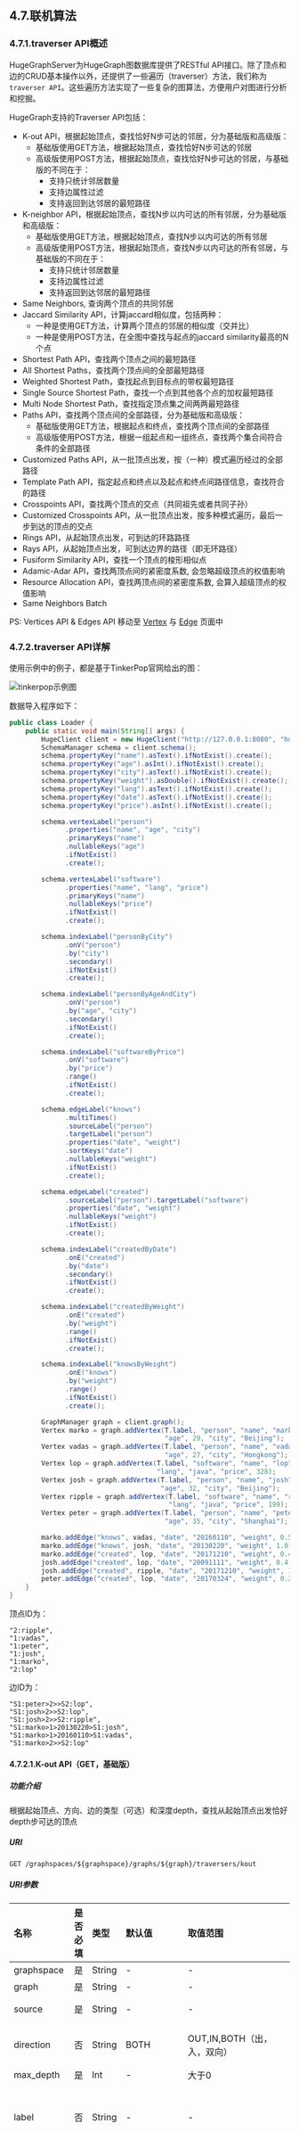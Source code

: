 ## 4.7.联机算法

### 4.7.1.traverser API概述

HugeGraphServer为HugeGraph图数据库提供了RESTful API接口。除了顶点和边的CRUD基本操作以外，还提供了一些遍历（traverser）方法，我们称为`traverser API`。这些遍历方法实现了一些复杂的图算法，方便用户对图进行分析和挖掘。

HugeGraph支持的Traverser API包括：

- K-out API，根据起始顶点，查找恰好N步可达的邻居，分为基础版和高级版：
    - 基础版使用GET方法，根据起始顶点，查找恰好N步可达的邻居
    - 高级版使用POST方法，根据起始顶点，查找恰好N步可达的邻居，与基础版的不同在于：
        - 支持只统计邻居数量
        - 支持边属性过滤
        - 支持返回到达邻居的最短路径
- K-neighbor API，根据起始顶点，查找N步以内可达的所有邻居，分为基础版和高级版：
    - 基础版使用GET方法，根据起始顶点，查找N步以内可达的所有邻居
    - 高级版使用POST方法，根据起始顶点，查找N步以内可达的所有邻居，与基础版的不同在于：
        - 支持只统计邻居数量
        - 支持边属性过滤
        - 支持返回到达邻居的最短路径
- Same Neighbors, 查询两个顶点的共同邻居
- Jaccard Similarity API，计算jaccard相似度，包括两种：
    - 一种是使用GET方法，计算两个顶点的邻居的相似度（交并比）
    - 一种是使用POST方法，在全图中查找与起点的jaccard similarity最高的N个点
- Shortest Path API，查找两个顶点之间的最短路径
- All Shortest Paths，查找两个顶点间的全部最短路径
- Weighted Shortest Path，查找起点到目标点的带权最短路径
- Single Source Shortest Path，查找一个点到其他各个点的加权最短路径
- Multi Node Shortest Path，查找指定顶点集之间两两最短路径
- Paths API，查找两个顶点间的全部路径，分为基础版和高级版：
    - 基础版使用GET方法，根据起点和终点，查找两个顶点间的全部路径
    - 高级版使用POST方法，根据一组起点和一组终点，查找两个集合间符合条件的全部路径
- Customized Paths API，从一批顶点出发，按（一种）模式遍历经过的全部路径
- Template Path API，指定起点和终点以及起点和终点间路径信息，查找符合的路径
- Crosspoints API，查找两个顶点的交点（共同祖先或者共同子孙）
- Customized Crosspoints API，从一批顶点出发，按多种模式遍历，最后一步到达的顶点的交点
- Rings API，从起始顶点出发，可到达的环路路径
- Rays API，从起始顶点出发，可到达边界的路径（即无环路径）
- Fusiform Similarity API，查找一个顶点的梭形相似点
- Adamic-Adar API，查找两顶点间的紧密度系数, 会忽略超级顶点的权值影响
- Resource Allocation API，查找两顶点间的紧密度系数, 会算入超级顶点的权值影响
- Same Neighbors Batch

PS: Vertices API & Edges API 移动至 [Vertex](./vertex.md) 与 [Edge](./edge.md) 页面中

### 4.7.2.traverser API详解

使用示例中的例子，都是基于TinkerPop官网给出的图：

![tinkerpop示例图](http://tinkerpop.apache.org/docs/3.4.0/images/tinkerpop-modern.png)

数据导入程序如下：

```java
public class Loader {
    public static void main(String[] args) {
        HugeClient client = new HugeClient("http://127.0.0.1:8080", "hugegraph");
        SchemaManager schema = client.schema();
        schema.propertyKey("name").asText().ifNotExist().create();
        schema.propertyKey("age").asInt().ifNotExist().create();
        schema.propertyKey("city").asText().ifNotExist().create();
        schema.propertyKey("weight").asDouble().ifNotExist().create();
        schema.propertyKey("lang").asText().ifNotExist().create();
        schema.propertyKey("date").asText().ifNotExist().create();
        schema.propertyKey("price").asInt().ifNotExist().create();

        schema.vertexLabel("person")
              .properties("name", "age", "city")
              .primaryKeys("name")
              .nullableKeys("age")
              .ifNotExist()
              .create();

        schema.vertexLabel("software")
              .properties("name", "lang", "price")
              .primaryKeys("name")
              .nullableKeys("price")
              .ifNotExist()
              .create();

        schema.indexLabel("personByCity")
              .onV("person")
              .by("city")
              .secondary()
              .ifNotExist()
              .create();

        schema.indexLabel("personByAgeAndCity")
              .onV("person")
              .by("age", "city")
              .secondary()
              .ifNotExist()
              .create();

        schema.indexLabel("softwareByPrice")
              .onV("software")
              .by("price")
              .range()
              .ifNotExist()
              .create();

        schema.edgeLabel("knows")
              .multiTimes()
              .sourceLabel("person")
              .targetLabel("person")
              .properties("date", "weight")
              .sortKeys("date")
              .nullableKeys("weight")
              .ifNotExist()
              .create();

        schema.edgeLabel("created")
              .sourceLabel("person").targetLabel("software")
              .properties("date", "weight")
              .nullableKeys("weight")
              .ifNotExist()
              .create();

        schema.indexLabel("createdByDate")
              .onE("created")
              .by("date")
              .secondary()
              .ifNotExist()
              .create();

        schema.indexLabel("createdByWeight")
              .onE("created")
              .by("weight")
              .range()
              .ifNotExist()
              .create();

        schema.indexLabel("knowsByWeight")
              .onE("knows")
              .by("weight")
              .range()
              .ifNotExist()
              .create();

        GraphManager graph = client.graph();
        Vertex marko = graph.addVertex(T.label, "person", "name", "marko",
                                       "age", 29, "city", "Beijing");
        Vertex vadas = graph.addVertex(T.label, "person", "name", "vadas",
                                       "age", 27, "city", "Hongkong");
        Vertex lop = graph.addVertex(T.label, "software", "name", "lop",
                                     "lang", "java", "price", 328);
        Vertex josh = graph.addVertex(T.label, "person", "name", "josh",
                                      "age", 32, "city", "Beijing");
        Vertex ripple = graph.addVertex(T.label, "software", "name", "ripple",
                                        "lang", "java", "price", 199);
        Vertex peter = graph.addVertex(T.label, "person", "name", "peter",
                                       "age", 35, "city", "Shanghai");

        marko.addEdge("knows", vadas, "date", "20160110", "weight", 0.5);
        marko.addEdge("knows", josh, "date", "20130220", "weight", 1.0);
        marko.addEdge("created", lop, "date", "20171210", "weight", 0.4);
        josh.addEdge("created", lop, "date", "20091111", "weight", 0.4);
        josh.addEdge("created", ripple, "date", "20171210", "weight", 1.0);
        peter.addEdge("created", lop, "date", "20170324", "weight", 0.2);
    }
}
```

顶点ID为：

```
"2:ripple",
"1:vadas",
"1:peter",
"1:josh",
"1:marko",
"2:lop"
```

边ID为：

```
"S1:peter>2>>S2:lop",
"S1:josh>2>>S2:lop",
"S1:josh>2>>S2:ripple",
"S1:marko>1>20130220>S1:josh",
"S1:marko>1>20160110>S1:vadas",
"S1:marko>2>>S2:lop"
```

#### 4.7.2.1.K-out API（GET，基础版）

##### 功能介绍

根据起始顶点、方向、边的类型（可选）和深度depth，查找从起始顶点出发恰好depth步可达的顶点

##### URI

```
GET /graphspaces/${graphspace}/graphs/${graph}/traversers/kout
```

##### URI参数

| 名称                     | 是否必填 |  类型   | 默认值  |取值范围        |  说明                   |
| :----------------------- | :------- | :--------------------- | :----- | :-------------- | :------ |
| graphspace           | 是       |  String | - | -    |图空间 |
| graph           | 是       |  String | - | -    |图名称 |
| source           | 是       |  String | - | -    |起始顶点id |
| direction | 否       |  String |  BOTH | OUT,IN,BOTH（出，入，双向） |起始顶点向外发散的方向 |
| max_depth       | 是       |  Int    |  -      |大于0          |步数           |
| label       | 否       |  String    | -          |   -    |边的类型（默认代表所有edge label）           |
| nearest       | 否       |  Bool    |  true      |true,false          | nearest为true时，代表起始顶点到达结果顶点的最短路径长度为depth，不存在更短的路径；nearest为false时，代表起始顶点到结果顶点有一条长度为depth的路径（未必最短且可以有环） |
| max_degree       | 否       |  Int    | 10000      | 大于等于0          |查询过程中，单个顶点遍历的最大邻接边数目           |
| capacity       | 否       |  Int    |  10000000  |大于等于0          | 遍历过程中最大的访问的顶点数目           |
| limit       | 否       |  Int    |  10000000      |大于等于0          |返回的顶点的最大数目           |
| algorithm       | 否       |  String    |  breadth_first（广度优先搜索）      | breadth_first,deep_first（广度优先，深度优先）  |遍历方式,常情况下，deep_first（深度优先搜索）方式会具有更好的遍历性能。但当参数nearest为true时，可能会包含非最近邻的节点，尤其是数据量较大时 |

##### Body参数
无

##### Response
| 名称                     | 类型     | 说明                   |
| :----------------------- | :----- | :-------------- |
| vertices | List | 点Id列表 |
| measure | Object | 统计信息，详情见表1 Measure 对象 |

表1

| 名称                     | 类型     | 说明                   |
| :----------------------- | :----- | :-------------- |
| cost | Long | 耗时(毫秒) |
| vertice_iters | Long | 扫描点总数 |
| edge_iters | Long | 扫描边总数 |

##### 使用示例

###### Method & Url

```
GET http://localhost:8080/graphspaces/graphspace/graphs/graph/traversers/kout?source="1:marko"&max_depth=2
```

###### Response Status

```json
200
```

###### Response Body

```json
{
    "vertices":[
        "2:ripple",
        "1:peter"
    ],
    "measure": {
        "cost": 423133,
        "vertice_iters": 562243,
        "edge_iters": 223748444
    }
}
```

##### 适用场景

查找恰好N步关系可达的顶点。两个例子：

- 家族关系中，查找一个人的所有孙子，person A通过连续的两条“儿子”边到达的顶点集合。
- 社交关系中发现潜在好友，例如：与目标用户相隔两层朋友关系的用户，可以通过连续两条“朋友”边到达的顶点。

#### 4.7.2.2.K-out API（POST，高级版）

##### 功能介绍

根据起始顶点、步骤（包括方向、边类型和过滤属性）和深度depth，查找从起始顶点出发恰好depth步可达的顶点。

> 与K-out基础版的不同在于：
> - 支持只统计邻居数量
> - 支持边属性过滤
> - 支持返回到达邻居的最短路径

##### URI

```
POST /graphspaces/${graphspace}/graphs/${graph}/traversers/kout
```

##### URI参数

| 名称                     | 是否必填 |  类型   | 默认值  |取值范围        |  说明                   |
| :----------------------- | :------- | :--------------------- | :----- | :-------------- | :------ |
| graphspace           | 是       |  String | - | -    |图空间 |
| graph           | 是       |  String | - | -    |图名称 |

##### Body参数

| 名称                     | 是否必填 |  类型   | 默认值  |取值范围        |  说明                   |
| :----------------------- | :------- | :--------------------- | :----- | :-------------- | :------ |
| source           | 是       |  String | - | -    |起始顶点id |
| max_depth       | 是       |  Int    |  -      |大于0          |步数           |
| nearest       | 否       |  Bool    |  true      |true,false          | nearest为true时，代表起始顶点到达结果顶点的最短路径长度为depth，不存在更短的路径；nearest为false时，代表起始顶点到结果顶点有一条长度为depth的路径（未必最短且可以有环） |
| capacity       | 否       |  Int    |  10000000  |大于等于0          | 遍历过程中最大的访问的顶点数目           |
| limit       | 否       |  Int    |  10000000      |大于等于0          |返回的顶点的最大数目           |
| algorithm       | 否       |  String    |  breadth_first（广度优先搜索）      | breadth_first,deep_first（广度优先，深度优先）  |遍历方式,常情况下，deep_first（深度优先搜索）方式会具有更好的遍历性能。但当参数nearest为true时，可能会包含非最近邻的节点，尤其是数据量较大时 |
| steps       | 是       |  Json    |  -  |-          | 从起始点出发的Step集合，详情见表1 Steps 对象          |
| count_only       | 否       |  Bool    |  false  |true,false          |   true表示只统计结果的数目，不返回具体结果；false表示返回具体的结果         |
| with_path       | 否       |  Bool    |  false  |true,false   | true表示返回起始点到每个邻居的最短路径，false表示不返回起始点到每个邻居的最短路径    |
| with_edge       | 否       |  Bool    |  false  |true,false   | 仅在count_only为false，且此值为true时，返回结果会包含完整的边信息    |
| with_vertex       | 否       |  Bool    |  false  |true,false   | false时表示只返回顶点id，true表示返回结果包含完整的顶点信息（路径中的全部顶点）,为true时with_path为true，返回所有路径中的顶点的完整信息，with_path为false，返回所有邻居的完整信息     |

表1 Steps 对象

| 名称                     | 是否必填 |  类型   | 默认值  |取值范围        |  说明                   |
| :----------------------- | :------- | :--------------------- | :----- | :-------------- | :------ |
| direction | 否       |  String |  BOTH | OUT,IN,BOTH（出，入，双向） |起始顶点向外发散的方向 |
| max_degree       | 否       |  Int    | 10000      | 大于等于0          |查询过程中，单个顶点遍历的最大邻接边数目(注: 0.12版之前 step 内仅支持 degree 作为参数名, 0.12开始统一使用 max_degree, 并向下兼容 degree 写法)           |
| skip_degree       | 否       |  Int    | 0          |   大于等于0    |用于设置查询过程中舍弃超级顶点的最小边数，即当某个顶点的邻接边数目大于 skip_degree 时，完全舍弃该顶点。选填项，如果开启时，需满足 `skip_degree >= max_degree` 约束，默认为0 (不启用)，表示不跳过任何点 (注意:  开启此配置后，遍历时会尝试访问一个顶点的 skip_degree 条边，而不仅仅是 max_degree 条边，这样有额外的遍历开销，对查询性能影响可能有较大影响，请确认理解后再开启)           |
| edge_steps       | 否       |  List    | -          |   -    |边Step集合，详情见表2 点边Step          |
| vertex_steps       | 否       |  List    | -          |   -    |点Step集合，详情见表2 点边Step           |

表2 点边Step

| 名称       | 是否必填 |  类型   | 默认值  |取值范围        |  说明                   |
| :------| :------- | :----------- | :----- | :-------------- | :---------------------- |
| label       | 否       |  String    | -          |   -    |点边类型           |
| properties       | 否       |  Json    | -          |   -    |通过属性的值过滤点边           |

##### Response
| 名称                     |  类型     |  说明                   |
| :----------------------- | :----- | :-------------- |
| vertices | List | 点信息列表 |
| size | Int | 点个数 |
| kout | List | 点Id列表 |
| paths | List | 边路径列表 |
| measure | Object | 统计信息，详情见表1 Measure 对象 |

表1

| 名称                     | 类型     | 说明                   |
| :----------------------- | :----- | :-------------- |
| cost | Long | 耗时(毫秒) |
| vertice_iters | Long | 扫描点总数 |
| edge_iters | Long | 扫描边总数 |

##### 使用示例

###### Method & Url

```
POST http://localhost:8080/graphspaces/graphspace/graphs/graph/traversers/kout
```

###### Request Body

```json
{
	"source": "1:marko", 
	"steps": {
		"direction": "BOTH",
		"edge_steps": [
			{
				"label": "knows"
			},
			{
				"label": "created",
				"properties": {}
			}
		],
		"vertex_steps": [
			{
				"label": "person",
				"properties": {
					"age": "P.gt(25)"
				}
			},
			{
				"label": "software",
				"properties": {}
			}
		],
		"max_degree": 10000,
		"skip_degree": 100000
	},
	"max_depth": 1,
	"nearest": true,
	"limit": 10000,
	"with_vertex": true,
	"with_path": true
}
```

###### Response Status

```json
200
```

###### Response Body

```json
{
    "size": 3,
    "kout": [
        "1:josh",
        "1:vadas",
        "2:lop"
    ],
    "paths": [
        {
            "objects": [
                "1:marko",
                "1:josh"
            ]
        },
        {
            "objects": [
                "1:marko",
                "1:vadas"
            ]
        },
        {
            "objects": [
                "1:marko",
                "2:lop"
            ]
        }
    ],
    "vertices": [
        {
            "id": "1:marko",
            "label": "person",
            "type": "vertex",
            "properties": {
                "name": "marko",
                "age": 29,
                "city": "Beijing"
            }
        },
        {
            "id": "1:josh",
            "label": "person",
            "type": "vertex",
            "properties": {
                "name": "josh",
                "age": 32,
                "city": "Beijing"
            }
        },
        {
            "id": "1:vadas",
            "label": "person",
            "type": "vertex",
            "properties": {
                "name": "vadas",
                "age": 27,
                "city": "Hongkong"
            }
        },
        {
            "id": "2:lop",
            "label": "software",
            "type": "vertex",
            "properties": {
                "name": "lop",
                "lang": "java",
                "price": 328
            }
        }
    ],
    "measure": {
        "cost": 423133,
        "vertice_iters": 562243,
        "edge_iters": 223748444
    }
}

```

##### 适用场景

参见 kout

#### 4.7.2.3.K-neighbor（GET，基础版）

##### 功能介绍

根据起始顶点、方向、边的类型（可选）和深度depth，查找包括起始顶点在内、depth步之内可达的所有顶点

> 相当于：起始顶点、K-out(1)、K-out(2)、... 、K-out(max_depth)的并集

##### URI

GET /graphspaces/${graphspace}/graphs/${graph}/traversers/kneighbor

##### URI参数

| 名称                     | 是否必填 |  类型   | 默认值  |取值范围        |  说明                   |
| :----------------------- | :------- | :--------------------- | :----- | :-------------- | :------ |
| graphspace           | 是       |  String | - | -    |图空间 |
| graph           | 是       |  String | - | -    |图名称 |
| source           | 是       |  String | - | -    |起始顶点id |
| direction | 否       |  String |  BOTH | OUT,IN,BOTH（出，入，双向） |起始顶点向外发散的方向 |
| max_depth       | 是       |  Int    |  -      |大于0          |步数           |
| label       | 否       |  String    | -          |   -    |边的类型（默认代表所有edge label）           |
| max_degree       | 否       |  Int    | 10000      | 大于等于0          |查询过程中，单个顶点遍历的最大邻接边数目           |
| limit       | 否       |  Int    |  10000000      |大于等于0          |返回的顶点的最大数目           |

##### Body参数
无

##### Response
| 名称                     |  类型     |  说明                   |
| :----------------------- | :----- | :-------------- |
| vertices | List | 点Id列表 |
| measure | Object | 统计信息，详情见表1 Measure 对象 |

表1

| 名称                     | 类型     | 说明                   |
| :----------------------- | :----- | :-------------- |
| cost | Long | 耗时(毫秒) |
| vertice_iters | Long | 扫描点总数 |
| edge_iters | Long | 扫描边总数 |

##### 使用示例

###### Method & Url

```
GET http://localhost:8080/graphspaces/graphspace/graphs/graph/traversers/kneighbor?source="1:marko"&max_depth=2
```

###### Response Status

```json
200
```

###### Response Body

```json
{
    "vertices":[
        "2:ripple",
        "1:marko",
        "1:josh",
        "1:vadas",
        "1:peter",
        "2:lop"
    ],
    "measure": {
        "cost": 423133,
        "vertice_iters": 562243,
        "edge_iters": 223748444
    }
}
```

##### 适用场景

查找N步以内可达的所有顶点，例如：

- 家族关系中，查找一个人五服以内所有子孙，person A通过连续的5条“亲子”边到达的顶点集合。
- 社交关系中发现好友圈子，例如目标用户通过1条、2条、3条“朋友”边可到达的用户可以组成目标用户的朋友圈子


#### 4.7.2.4.K-neighbor API（POST，高级版）

##### 功能介绍

根据起始顶点、步骤（包括方向、边类型和过滤属性）和深度depth，查找从起始顶点出发depth步内可达的所有顶点。

> 与K-neighbor基础版的不同在于：
> - 支持只统计邻居数量
> - 支持边属性过滤
> - 支持返回到达邻居的最短路径

##### URI
```
POST /graphspaces/${graphspace}/graphs/${graph}/traversers/kneighbor
```

##### URI参数

| 名称                     | 是否必填 |  类型   | 默认值  |取值范围        |  说明                   |
| :----------------------- | :------- | :--------------------- | :----- | :-------------- | :------ |
| graphspace           | 是       |  String | - | -    |图空间 |
| graph           | 是       |  String | - | -    |图名称 |

##### Body参数

| 名称                     | 是否必填 |  类型   | 默认值  |取值范围        |  说明                   |
| :----------------------- | :------- | :--------------------- | :----- | :-------------- | :------ |
| source           | 是       |  String | - | -    |起始顶点id |
| max_depth       | 是       |  Int    |  -      |大于0          |步数           |
| limit       | 否       |  Int    |  10000000      |大于等于0          |返回的顶点的最大数目           |
| steps       | 是       |  Json    |  -  |-          | 从起始点出发的Step集合，详情见表1 Steps 对象          |
| count_only       | 否       |  Bool    |  false  |true,false          |   true表示只统计结果的数目，不返回具体结果；false表示返回具体的结果         |
| with_path       | 否       |  Bool    |  false  |true,false   | true表示返回起始点到每个邻居的最短路径，false表示不返回起始点到每个邻居的最短路径    |
| with_edge       | 否       |  Bool    |  false  |true,false   | 仅在count_only为false，且此值为true时，返回结果会包含完整的边信息    |
| with_vertex       | 否       |  Bool    |  false  |true,false   | false时表示只返回顶点id，true表示返回结果包含完整的顶点信息（路径中的全部顶点）,为true时with_path为true，返回所有路径中的顶点的完整信息，with_path为false，返回所有邻居的完整信息     |

表1 Steps 对象

| 名称                     | 是否必填 |  类型   | 默认值  |取值范围        |  说明                   |
| :----------------------- | :------- | :--------------------- | :----- | :-------------- | :------ |
| direction | 否       |  String |  BOTH | OUT,IN,BOTH（出，入，双向） |起始顶点向外发散的方向 |
| max_degree       | 否       |  Int    | 10000      | 大于等于0          |查询过程中，单个顶点遍历的最大邻接边数目(注: 0.12版之前 step 内仅支持 degree 作为参数名, 0.12开始统一使用 max_degree, 并向下兼容 degree 写法)           |
| skip_degree       | 否       |  Int    | 0          |   大于等于0    |用于设置查询过程中舍弃超级顶点的最小边数，即当某个顶点的邻接边数目大于 skip_degree 时，完全舍弃该顶点。选填项，如果开启时，需满足 `skip_degree >= max_degree` 约束，默认为0 (不启用)，表示不跳过任何点 (注意:  开启此配置后，遍历时会尝试访问一个顶点的 skip_degree 条边，而不仅仅是 max_degree 条边，这样有额外的遍历开销，对查询性能影响可能有较大影响，请确认理解后再开启)           |
| edge_steps       | 否       |  List    | -          |   -    |边Step集合，详情见表2 点边Steps          |
| vertex_steps       | 否       |  List    | -          |   -    |点Step集合，详情见表2 点边Steps           |

表2 点边Steps

| 名称       | 是否必填 |  类型   | 默认值  |取值范围        |  说明                   |
| :------| :------- | :----------- | :----- | :-------------- | :---------------------- |
| label       | 否       |  String    | -          |   -    |点边类型           |
| properties       | 否       |  Json    | -          |   -    |通过属性的值过滤点边           |

##### Response
| 名称                     |  类型     |  说明                   |
| :----------------------- | :----- | :-------------- |
| vertices | List | 点信息列表 |
| size | Int | 点个数 |
| kneighbor | List | 点Id列表 |
| paths | List | 边路径列表 |
| measure | Object | 统计信息，详情见表1 Measure 对象 |

表1

| 名称                     | 类型     | 说明                   |
| :----------------------- | :----- | :-------------- |
| cost | Long | 耗时(毫秒) |
| vertice_iters | Long | 扫描点总数 |
| edge_iters | Long | 扫描边总数 |

##### 使用示例

###### Method & Url

```
POST http://localhost:8080/graphspaces/graphspace/graphs/graph/traversers/kneighbor
```

###### Request Body

```json
{
	"source": "1:marko",
	"steps": {
		"direction": "BOTH",
		"edge_steps": [
			{
				"label": "knows"
			},
			{
				"label": "created",
				"properties": {}
			}
		],
		"vertex_steps": [
			{
				"label": "person",
				"properties": {
					"age": "P.gt(25)"
				}
			},
			{
				"label": "software",
				"properties": {}
			}
		],
		"max_degree": 10000,
		"skip_degree": 100000
	},
	"max_depth": 3,
	"limit": 10000,
	"with_vertex": true,
	"with_path": true
}
```

###### Response Status

```json
200
```

###### Response Body

```json
{
    "size": 6,
    "kneighbor": [
        "2:ripple",
        "1:marko",
        "1:josh",
        "1:vadas",
        "1:peter",
        "2:lop"
    ],
    "paths": [
        {
            "objects": [
                "1:marko",
                "1:josh",
                "2:ripple"
            ]
        },
        {
            "objects": [
                "1:marko"
            ]
        },
        {
            "objects": [
                "1:marko",
                "1:josh"
            ]
        },
        {
            "objects": [
                "1:marko",
                "1:vadas"
            ]
        },
        {
            "objects": [
                "1:marko",
                "2:lop",
                "1:peter"
            ]
        },
        {
            "objects": [
                "1:marko",
                "2:lop"
            ]
        }
    ],
    "vertices": [
        {
            "id": "2:ripple",
            "label": "software",
            "type": "vertex",
            "properties": {
                "name": "ripple",
                "lang": "java",
                "price": 199
            }
        },
        {
            "id": "1:marko",
            "label": "person",
            "type": "vertex",
            "properties": {
                "name": "marko",
                "age": 29,
                "city": "Beijing"
            }
        },
        {
            "id": "1:josh",
            "label": "person",
            "type": "vertex",
            "properties": {
                "name": "josh",
                "age": 32,
                "city": "Beijing"
            }
        },
        {
            "id": "1:vadas",
            "label": "person",
            "type": "vertex",
            "properties": {
                "name": "vadas",
                "age": 27,
                "city": "Hongkong"
            }
        },
        {
            "id": "1:peter",
            "label": "person",
            "type": "vertex",
            "properties": {
                "name": "peter",
                "age": 35,
                "city": "Shanghai"
            }
        },
        {
            "id": "2:lop",
            "label": "software",
            "type": "vertex",
            "properties": {
                "name": "lop",
                "lang": "java",
                "price": 328
            }
        }
    ],
    "measure": {
        "cost": 423133,
        "vertice_iters": 562243,
        "edge_iters": 223748444
    }
}
```

##### 适用场景

参见K-neighbor

#### 4.7.2.5.Same Neighbors

##### 功能介绍

查询两个点的共同邻居

##### URI

```
GET /graphspaces/${graphspace}/graphs/${graph}/traversers/sameneighbors
```

##### URI参数

| 名称                     | 是否必填 |  类型   | 默认值  |取值范围        |  说明                   |
| :----------------------- | :------- | :--------------------- | :----- | :-------------- | :------ |
| graphspace           | 是       |  String | - | -    |图空间 |
| graph           | 是       |  String | - | -    |图名称 |
| vertex           | 是       |  String | - | -    |顶点id |
| other           | 是       |  String | - | -    |另一个顶点id |
| direction | 否       |  String |  BOTH | OUT,IN,BOTH（出，入，双向） |起始顶点向外发散的方向 |
| label       | 否       |  String    | -          |   -    |边的类型（默认代表所有edge label）           |
| max_degree       | 否       |  Int    | 10000      | 大于等于0          |查询过程中，单个顶点遍历的最大邻接边数目           |
| limit       | 否       |  Int    |  10000000      |大于等于0          |返回的共同邻居的最大数目           |

##### Body参数
无

##### Response
| 名称                     |  类型     |  说明                   |
| :----------------------- | :----- | :-------------- |
| same_neighbors | List | 共同邻居点Id列表 |

##### 使用示例

###### Method & Url

```
GET http://localhost:8080/graphspaces/graphspace/graphs/graph/traversers/sameneighbors?vertex="1:marko"&other="1:josh"
```

###### Response Status

```json
200
```

###### Response Body

```json
{
    "same_neighbors":[
        "2:lop"
    ]
}
```

##### 适用场景

查找两个顶点的共同邻居：

- 社交关系中发现两个用户的共同粉丝或者共同关注用户

#### 4.7.2.6.Jaccard Similarity（GET）

##### 功能介绍

计算两个顶点的jaccard similarity（两个顶点邻居的交集比上两个顶点邻居的并集）

##### URI

```
GET /graphspaces/${graphspace}/graphs/${graph}/traversers/jaccardsimilarity
```

##### URI参数

| 名称                     | 是否必填 |  类型   | 默认值  |取值范围        |  说明                   |
| :----------------------- | :------- | :--------------------- | :----- | :-------------- | :------ |
| graphspace           | 是       |  String | - | -    |图空间 |
| graph           | 是       |  String | - | -    |图名称 |
| vertex           | 是       |  String | - | -    |顶点id |
| other           | 是       |  String | - | -    |另一个顶点id |
| direction | 否       |  String |  BOTH | OUT,IN,BOTH（出，入，双向） |起始顶点向外发散的方向 |
| label       | 否       |  String    | -          |   -    |边的类型（默认代表所有edge label）           |
| max_degree       | 否       |  Int    | 10000      | 大于等于0          |查询过程中，单个顶点遍历的最大邻接边数目           |

##### Body参数
无

##### Response
| 名称                     |  类型     |  说明                   |
| :----------------------- | :----- | :-------------- |
| jaccard_similarity | Double | jaccard相似系数 |

##### 使用示例

###### Method & Url

```
GET http://localhost:8080/graphspaces/graphspace/graphs/graph/traversers/jaccardsimilarity?vertex="1:marko"&other="1:josh"
```

###### Response Status

```json
200
```

###### Response Body

```json
{
    "jaccard_similarity": 0.2
}
```

##### 适用场景

用于评估两个点的相似性或者紧密度

#### 4.7.2.7.Jaccard Similarity（POST）

##### 功能介绍

计算与指定顶点的jaccard similarity最大的N个点

> jaccard similarity的计算方式为：两个顶点邻居的交集比上两个顶点邻居的并集

##### URI
```
POST /graphspaces/${graphspace}/graphs/${graph}/traversers/kneighbor
```

##### URI参数

| 名称                     | 是否必填 |  类型   | 默认值  |取值范围        |  说明                   |
| :----------------------- | :------- | :--------------------- | :----- | :-------------- | :------ |
| graphspace           | 是       |  String | - | -    |图空间 |
| graph           | 是       |  String | - | -    |图名称 |

##### Body参数

| 名称                     | 是否必填 |  类型   | 默认值  |取值范围        |  说明                   |
| :----------------------- | :------- | :--------------------- | :----- | :-------------- | :------ |
| vertex           | 是       |  String | - | -    |顶点id |
| top           | 是       |  Int | 100 | 大于0    |返回一个起点的jaccard similarity中最大的top个 |
| capacity       | 否       |  Int    | 10000000      | 大于等于0          |遍历过程中最大的访问的顶点数目           |
| steps       | 是       |  Json    |  -  |-          | 从起始点出发的Step集合，详情见表1 Steps 对象          |

表1 Steps 对象

| 名称                     | 是否必填 |  类型   | 默认值  |取值范围        |  说明                   |
| :----------------------- | :------- | :--------------------- | :----- | :-------------- | :------ |
| direction | 否       |  String |  BOTH | OUT,IN,BOTH（出，入，双向） |起始顶点向外发散的方向 |
| max_degree       | 否       |  Int    | 10000      | 大于等于0          |查询过程中，单个顶点遍历的最大邻接边数目(注: 0.12版之前 step 内仅支持 degree 作为参数名, 0.12开始统一使用 max_degree, 并向下兼容 degree 写法)           |
| skip_degree       | 否       |  Int    | 0          |   大于等于0    |用于设置查询过程中舍弃超级顶点的最小边数，即当某个顶点的邻接边数目大于 skip_degree 时，完全舍弃该顶点。选填项，如果开启时，需满足 `skip_degree >= max_degree` 约束，默认为0 (不启用)，表示不跳过任何点 (注意:  开启此配置后，遍历时会尝试访问一个顶点的 skip_degree 条边，而不仅仅是 max_degree 条边，这样有额外的遍历开销，对查询性能影响可能有较大影响，请确认理解后再开启)           |
| label       | 否       |  String    | -          |   -    |边类型           |
| properties       | 否       |  Json    | -          |   -    |通过属性的值过滤边           |

表2 点边Steps

| 名称       | 是否必填 |  类型   | 默认值  |取值范围        |  说明                   |
| :------| :------- | :----------- | :----- | :-------------- | :---------------------- |
| label       | 否       |  String    | -          |   -    |点边类型           |
| properties       | 否       |  Json    | -          |   -    |通过属性的值过滤点边           |

##### Response
| 名称                     |  类型     |  说明                   |
| :----------------------- | :----- | :-------------- |
| map | Json | kv，key是点Id，v是jaccard系数 |

##### 使用示例

###### Method & Url

```
POST http://localhost:8080/graphspaces/${graphspace}/graphs/${graph}/traversers/jaccardsimilarity
```

###### Request Body

```json
{
  "vertex": "1:marko",
  "step": {
    "direction": "BOTH",
    "labels": [],
    "max_degree": 10000,
    "skip_degree": 100000
  },
  "top": 3
}
```

###### Response Status

```json
200
```

###### Response Body

```json
{
    "2:ripple": 0.3333333333333333,
    "1:peter": 0.3333333333333333,
    "1:josh": 0.2
}
```

##### 适用场景

用于在图中找出与指定顶点相似性最高的顶点

#### 4.7.2.8.Shortest Path

##### 功能介绍

根据起始顶点、目的顶点、方向、边的类型（可选）和最大深度，查找一条最短路径

##### URI

```
GET /graphspaces/${graphspace}/graphs/${graph}/traversers/shortestpath
```

##### URI参数

| 名称                     | 是否必填 |  类型   | 默认值  |取值范围        |  说明                   |
| :----------------------- | :------- | :--------------------- | :----- | :-------------- | :------ |
| graphspace           | 是       |  String | - | -    |图空间 |
| graph           | 是       |  String | - | -    |图名称 |
| source           | 是       |  String | - | -    |起始点id |
| target           | 是       |  String | - | -    |目的点id |
| direction | 否       |  String |  BOTH | OUT,IN,BOTH（出，入，双向） |起始顶点向外发散的方向 |
| label       | 否       |  String    | -          |   -    |边的类型（默认代表所有edge label）           |
| max_degree       | 否       |  Int    | -      | 大于0          |查询过程中，单个顶点遍历的最大邻接边数目           |
| max_depth       | 是       |  Int    |  -      |大于0          |步数           |
| capacity       | 否       |  Int    |  10000000  |大于等于0          | 遍历过程中最大的访问的顶点数目           |
| skip_degree       | 否       |  Int    | 0          |   大于等于0    |用于设置查询过程中舍弃超级顶点的最小边数，即当某个顶点的邻接边数目大于 skip_degree 时，完全舍弃该顶点。选填项，如果开启时，需满足 `skip_degree >= max_degree` 约束，默认为0 (不启用)，表示不跳过任何点 (注意:  开启此配置后，遍历时会尝试访问一个顶点的 skip_degree 条边，而不仅仅是 max_degree 条边，这样有额外的遍历开销，对查询性能影响可能有较大影响，请确认理解后再开启)           |

##### Body参数
无

##### Response
| 名称                     |  类型     |  说明                   |
| :----------------------- | :----- | :-------------- |
| path | List | 路径点Id |

##### 使用示例

###### Method & Url

```
GET http://localhost:8080/graphspaces/graphspace/graphs/graph/traversers/shortestpath?source="1:marko"&target="2:ripple"&max_depth=3
```

###### Response Status

```json
200
```

###### Response Body

```json
{
    "path":[
        "1:marko",
        "1:josh",
        "2:ripple"
    ]
}
```

##### 适用场景

查找两个顶点间的最短路径，例如：

- 社交关系网中，查找两个用户有关系的最短路径，即最近的朋友关系链
- 设备关联网络中，查找两个设备最短的关联关系

#### 4.7.2.9.查找最短路径

##### 功能介绍

根据起始顶点、目的顶点、方向、边的类型（可选）和最大深度，查找两点间所有的最短路径

##### URI

```
GET /graphspaces/${graphspace}/graphs/${graph}/traversers/allshortestpaths
```

##### URI参数
 
|  名称   | 是否必填  | 类型  | 默认值 | 取值范围 | 说明  |
|  ----  | ----  | ----  | ----  | ----  | ---- |
| graphspace  | 是 | String  |   |   | 图空间名称  |
| graph  | 是 | String  |   |   | 图名称  |
 
##### Body参数
 
|  名称   | 是否必填  | 类型  | 默认值 | 取值范围 | 说明  |
|  ----  | ----  | ----  | ----  | ---- | ----  |
| source | 是 | Id  |   | | 起始顶点id  |
| target | 是 | Id  |   | | 目的顶点id  |
| direction | 否 | String  | BOTH | OUT,IN,BOTH | 起始顶点向外发散的方向(出边，入边，双边) |
| max_depth  | 是 | Int  |   | | 最大步数  |
| label  | 否 | String  |   | | 边的类型, 默认代表所有edge label |
| max_degree  | 否 | Long  | 10000 | | 查询过程中，单个顶点遍历的最大邻接边数目  |
| skip_degree | 否 | Long  | 0（不启用) | | 用于设置查询过程中舍弃超级顶点的最小边数，即当某个顶点的邻接边数目大于 skip_degree 时，完全舍弃该顶点。选填项，如果开启时，需满足 `skip_degree >= max_degree` 约束，默认为0 (不启用)，表示不跳过任何点 (注意:  开启此配置后，遍历时会尝试访问一个顶点的 skip_degree 条边，而不仅仅是 max_degree 条边，这样有额外的遍历开销，对查询性能影响可能有较大影响，请确认理解后再开启)  |
| capacity  | 否 | Long  | 10000000 | | 遍历过程中最大的访问的顶点数目  |

##### Response

| 名称   | 类型  |  说明  |
| ----  | ----  | ----  |
| paths  | Array | 实体信息，Object详见表1 paths对象  |

表1 paths对象

| 名称   | 类型  |  说明  |
| ----  | ----  | ----  |
| objects | Array | 最短路径上的点Id列表  |

##### 使用示例

###### Method & Url

```
GET http://localhost:8080/graphspaces/${graphspace}/graphs/${graph}/traversers/allshortestpaths?source="A"&target="Z"&max_depth=10
```
 
###### Response Status

```json
200
```

###### Response Body
 
```json
{
    "paths":[
        {
            "objects": [
                "A",
                "B",
                "C",
                "Z"
            ]
        },
        {
            "objects": [
                "A",
                "M",
                "N",
                "Z"
            ]
        }
    ]
}
```

##### 适用场景

查找两个顶点间的所有最短路径，例如：

- 社交关系网中，查找两个用户有关系的全部最短路径，即最近的朋友关系链
- 设备关联网络中，查找两个设备全部的最短关联关系

#### 4.7.2.10.查找带权重的最短路径

##### 功能介绍

根据起始顶点、目的顶点、方向、边的类型（可选）和最大深度，查找一条带权最短路径

##### URI

```
GET /graphspaces/${graphspace}/graphs/${graph}/traversers/weightedshortestpath
```

##### URI参数
 
|  名称   | 是否必填  | 类型  | 默认值 | 取值范围 | 说明  |
|  ----  | ----  | ----  | ----  | ----  | ---- |
| graphspace  | 是 | String  |   |   | 图空间名称  |
| graph  | 是 | String  |   |   | 图名称  |

##### Body参数
 
|  名称   | 是否必填  | 类型  | 默认值 | 取值范围 | 说明  |
|  ----  | ----  | ----  | ----  | ---- | ----  |
| source | 是 | Id  |   | | 起始顶点id  |
| target | 是 | Id  |   | | 目的顶点id  |
| direction | 否 | String  | BOTH | OUT,IN,BOTH | 起始顶点向外发散的方向(出边，入边，双边) |
| label  | 否 | String  |   | | 边的类型, 默认代表所有edge label |
| weight  | 是 | String  |   | | 边的权重属性，属性的类型必须为数字类型，如果不填或者虽然填了但是边没有该属性，则权重为1.0  |
| max_degree  | 否 | Long  | 10000 | | 查询过程中，单个顶点遍历的最大邻接边数目  |
| skip_degree | 否 | Long  | 0（不启用) | | 用于设置查询过程中舍弃超级顶点的最小边数，即当某个顶点的邻接边数目大于 skip_degree 时，完全舍弃该顶点。选填项，如果开启时，需满足 `skip_degree >= max_degree` 约束，默认为0 (不启用)，表示不跳过任何点 (注意:  开启此配置后，遍历时会尝试访问一个顶点的 skip_degree 条边，而不仅仅是 max_degree 条边，这样有额外的遍历开销，对查询性能影响可能有较大影响，请确认理解后再开启)  |
| capacity  | 否 | Long  | 10000000 | | 遍历过程中最大的访问的顶点数目  |
| with_vertex  | 否 | Boolean  | false | | true表示返回结果包含完整的顶点信息（路径中的全部顶点），false时表示只返回顶点id  |

##### Response
 
| 名称   | 类型  |  说明  |
| ----  | ----  | ----  |
| path  | Object | 实体信息，Object详见表1 path对象  |
| vertices  | Array | 实体信息，Object详见表2 vertex对象  |

表1 path对象

| 名称   | 类型  |  说明  |
| ----  | ----  | ----  |
| weight | Double | 路径上的总权重值 |
| vertices | Array | 路径上的点Id |

表2 vertex对象

| 名称   | 类型  |  说明  |
| ----  | ----  | ----  |
| id | Id | 点Id |
| label | String | 点类型 |
| type | String | Object类型(这里必然为vertex) |
| properties | Map | 属性Map，key为属性名(String类型)，value为属性值(类型由schema定义决定) |

##### 使用示例

###### Method & Url

```
GET http://localhost:8080/graphspaces/${graphspace}/graphs/${graph}/traversers/weightedshortestpath?source="1:marko"&target="2:ripple"&weight="weight"&with_vertex=true
```

###### Response Status

```json
200
```

###### Response Body

```json
{
    "path": {
        "weight": 2.0,
        "vertices": [
            "1:marko",
            "1:josh",
            "2:ripple"
        ]
    },
    "vertices": [
        {
            "id": "1:marko",
            "label": "person",
            "type": "vertex",
            "properties": {
                "name": "marko",
                "age": 29,
                "city": "Beijing"
            }
        },
        {
            "id": "1:josh",
            "label": "person",
            "type": "vertex",
            "properties": {
                "name": "josh",
                "age": 32,
                "city": "Beijing"
            }
        },
        {
            "id": "2:ripple",
            "label": "software",
            "type": "vertex",
            "properties": {
                "name": "ripple",
                "lang": "java",
                "price": 199
            }
        }
    ]
}
```

##### 适用场景

查找两个顶点间的带权最短路径，例如：

- 交通线路中查找从A城市到B城市花钱最少的交通方式

#### 4.7.2.11.(从一个顶点出发)查找最短路径

##### 功能介绍

从一个顶点出发，查找该点到图中其他顶点的最短路径（可选是否带权重）

##### URI

```
GET /graphspaces/${graphspace}/graphs/${graph}/traversers/singlesourceshortestpath
```

##### URI参数
 
|  名称   | 是否必填  | 类型  | 默认值 | 取值范围 | 说明  |
|  ----  | ----  | ----  | ----  | ----  | ---- |
| graphspace  | 是 | String  |   |   | 图空间名称  |
| graph  | 是 | String  |   |   | 图名称  |

##### Body参数
 
|  名称   | 是否必填  | 类型  | 默认值 | 取值范围 | 说明  |
|  ----  | ----  | ----  | ----  | ---- | ----  |
| source | 是 | Id  |   | | 起始顶点id  |
| direction | 否 | String  | BOTH | OUT,IN,BOTH | 起始顶点向外发散的方向(出边，入边，双边) |
| label  | 否 | String  |   | | 边的类型, 默认代表所有edge label |
| weight  | 是 | String  |   | | 边的权重属性，属性的类型必须为数字类型,如果不填或者虽然填了但是边没有该属性，则权重为1.0  |
| max_degree  | 否 | Long  | 10000 | | 查询过程中，单个顶点遍历的最大邻接边数目  |
| skip_degree | 否 | Long  | 0（不启用) | | 用于设置查询过程中舍弃超级顶点的最小边数，即当某个顶点的邻接边数目大于 skip_degree 时，完全舍弃该顶点。选填项，如果开启时，需满足 `skip_degree >= max_degree` 约束，默认为0 (不启用)，表示不跳过任何点 (注意:  开启此配置后，遍历时会尝试访问一个顶点的 skip_degree 条边，而不仅仅是 max_degree 条边，这样有额外的遍历开销，对查询性能影响可能有较大影响，请确认理解后再开启)  |
| capacity  | 否 | Long  | 10000000 | | 遍历过程中最大的访问的顶点数目  |
| limit  | 否 | Long  |  10 | | 查询到的目标顶点个数，也是返回的最短路径的条数  |
| with_vertex  | 否 | Boolean  | false | | true表示返回结果包含完整的顶点信息（路径中的全部顶点），false时表示只返回顶点id  |

##### Response

| 名称   | 类型  |  说明  |
| ----  | ----  | ----  |
| paths  | Map | 路径Map，key为终点Id，value 详见表1 path对象  |
| vertices  | Array | 实体信息，Object详见表2 vertex对象  |

表1 path对象

| 名称   | 类型  |  说明  |
| ----  | ----  | ----  |
| weight | Double | 路径上的总权重值 |
| vertices | Array | 路径上的点Id |

表2 vertex对象

| 名称   | 类型  |  说明  |
| ----  | ----  | ----  |
| id | Id | 点Id |
| label | String | 点类型 |
| type | String | Object类型(这里必然为vertex) |
| properties | Map | 属性Map，key为属性名(String类型)，value为属性值(类型由schema定义决定) |

##### 使用示例

###### Method & Url

```
GET http://localhost:8080/graphspaces/${graphspace}/graphs/${graph}/traversers/singlesourceshortestpath?source="1:marko"&with_vertex=true
```

###### Response Status

```json
200
```

###### Response Body

```json
{
    "paths": {
        "2:ripple": {
            "weight": 2.0,
            "vertices": [
                "1:marko",
                "1:josh",
                "2:ripple"
            ]
        },
        "1:josh": {
            "weight": 1.0,
            "vertices": [
                "1:marko",
                "1:josh"
            ]
        },
        "1:vadas": {
            "weight": 1.0,
            "vertices": [
                "1:marko",
                "1:vadas"
            ]
        },
        "1:peter": {
            "weight": 2.0,
            "vertices": [
                "1:marko",
                "2:lop",
                "1:peter"
            ]
        },
        "2:lop": {
            "weight": 1.0,
            "vertices": [
                "1:marko",
                "2:lop"
            ]
        }
    },
    "vertices": [
        {
            "id": "2:ripple",
            "label": "software",
            "type": "vertex",
            "properties": {
                "name": "ripple",
                "lang": "java",
                "price": 199
            }
        },
        {
            "id": "1:marko",
            "label": "person",
            "type": "vertex",
            "properties": {
                "name": "marko",
                "age": 29,
                "city": "Beijing"
            }
        },
        {
            "id": "1:josh",
            "label": "person",
            "type": "vertex",
            "properties": {
                "name": "josh",
                "age": 32,
                "city": "Beijing"
            }
        },
        {
            "id": "1:vadas",
            "label": "person",
            "type": "vertex",
            "properties": {
                "name": "vadas",
                "age": 27,
                "city": "Hongkong"
            }
        },
        {
            "id": "1:peter",
            "label": "person",
            "type": "vertex",
            "properties": {
                "name": "peter",
                "age": 35,
                "city": "Shanghai"
            }
        },
        {
            "id": "2:lop",
            "label": "software",
            "type": "vertex",
            "properties": {
                "name": "lop",
                "lang": "java",
                "price": 328
            }
        }
    ]
}
```

##### 适用场景

查找从一个点出发到其他顶点的带权最短路径，比如：

- 查找从北京出发到全国其他所有城市的耗时最短的乘车方案

#### 4.7.2.12.(指定顶点集)查找最短路径

##### 功能介绍

查找指定顶点集两两之间的最短路径

##### URI

```
POST /graphspaces/${graphspace}/graphs/${graph}/traversers/multinodeshortestpath
```

##### URI参数
 
|  名称   | 是否必填  | 类型  | 默认值 | 取值范围 | 说明  |
|  ----  | ----  | ----  | ----  | ----  | ---- |
| graphspace  | 是 | String  |   |   | 图空间名称  |
| graph  | 是 | String  |   |   | 图名称  |

##### Body参数
 
|  名称   | 是否必填  | 类型  | 默认值 | 取值范围 | 说明  |
|  ----  | ----  | ----  | ----  | ---- | ----  |
| vertices | 是 | Object 详见表1 vertices对象  |   | | 定义起始顶点  |
| step | 是 | Object 详见表2 step对象  | | | 表示从起始顶点到终止顶点走过的路径 |
| max_depth  | 是 | Int  |  | | 步数  |
| capacity  | 否 | Long  | 10000000 | | 遍历过程中最大的访问的顶点数目  |
| with_vertex  | 否 | Boolean  | false | | true表示返回结果包含完整的顶点信息（路径中的全部顶点），false时表示只返回顶点id  |

表1 vertices对象

|  名称   | 是否必填  | 类型  | 默认值 | 取值范围 | 说明  |
|  ----  | ----  | ----  | ----  | ---- | ----  |
| ids | 否 | Array |   | | 通过顶点id列表提供起始顶点，如果没有指定ids，则使用label和properties的联合条件查询起始顶点 |
| label  | 否 | String  |   | | 顶点的类型 |
| properties  | 否 | Map  |  | | 属性Map，key为属性名(String类型)，value为属性值(类型由schema定义决定)。注意：properties中的属性值可以是列表，表示只要key对应的value在列表中就可以  |

表2 step对象

|  名称   | 是否必填  | 类型  | 默认值 | 取值范围 | 说明  |
|  ----  | ----  | ----  | ----  | ---- | ----  |
| direction | 否 | String  | BOTH | OUT,IN,BOTH | 起始顶点向外发散的方向(出边，入边，双边) |
| label  | 否 | String  |   | | 边的类型, 默认代表所有edge label |
| max_degree  | 否 | Long  | 10000 | | 查询过程中，单个顶点遍历的最大邻接边数目  |
| skip_degree | 否 | Long  | 0（不启用) | | 用于设置查询过程中舍弃超级顶点的最小边数，即当某个顶点的邻接边数目大于 skip_degree 时，完全舍弃该顶点。选填项，如果开启时，需满足 `skip_degree >= max_degree` 约束，默认为0 (不启用)，表示不跳过任何点 (注意:  开启此配置后，遍历时会尝试访问一个顶点的 skip_degree 条边，而不仅仅是 max_degree 条边，这样有额外的遍历开销，对查询性能影响可能有较大影响，请确认理解后再开启)  |


##### Response

| 名称   | 类型  |  说明  |
| ----  | ----  | ----  |
| paths  | Array | 最短路径列表，Object详见表1 path对象  |
| vertices  | Array | 实体信息，Object详见表2 vertex对象  |

表1 path对象

| 名称   | 类型  |  说明  |
| ----  | ----  | ----  |
| objects | Array | 路径上的点Id |

表2 vertex对象

| 名称   | 类型  |  说明  |
| ----  | ----  | ----  |
| id | Id | 点Id |
| label | String | 点类型 |
| type | String | Object类型(这里必然为vertex) |
| properties | Map | 属性Map，key为属性名(String类型)，value为属性值(类型由schema定义决定) |


##### 使用示例

###### Method & Url

```
POST http://localhost:8080/graphspaces/${graphspace}/graphs/${graph}/traversers/multinodeshortestpath
```

###### Request Body

```json
{
    "vertices": {
        "ids": ["382:marko", "382:josh", "382:vadas", "382:peter", "383:lop", "383:ripple"]
    },
    "step": {
        "direction": "BOTH",
        "properties": {
        }
    },
    "max_depth": 10,
    "capacity": 100000000,
    "with_vertex": true
}
```

###### Response Status

```json
200
```

###### Response Body

```json
{
    "paths": [
        {
            "objects": [
                "382:peter",
                "383:lop"
            ]
        },
        {
            "objects": [
                "382:peter",
                "383:lop",
                "382:marko"
            ]
        },
        {
            "objects": [
                "382:peter",
                "383:lop",
                "382:josh"
            ]
        },
        {
            "objects": [
                "382:peter",
                "383:lop",
                "382:marko",
                "382:vadas"
            ]
        },
        {
            "objects": [
                "383:lop",
                "382:marko"
            ]
        },
        {
            "objects": [
                "383:lop",
                "382:josh"
            ]
        },
        {
            "objects": [
                "383:lop",
                "382:marko",
                "382:vadas"
            ]
        },
        {
            "objects": [
                "382:peter",
                "383:lop",
                "382:josh",
                "383:ripple"
            ]
        },
        {
            "objects": [
                "382:marko",
                "382:josh"
            ]
        },
        {
            "objects": [
                "383:lop",
                "382:josh",
                "383:ripple"
            ]
        },
        {
            "objects": [
                "382:marko",
                "382:vadas"
            ]
        },
        {
            "objects": [
                "382:marko",
                "382:josh",
                "383:ripple"
            ]
        },
        {
            "objects": [
                "382:josh",
                "383:ripple"
            ]
        },
        {
            "objects": [
                "382:josh",
                "382:marko",
                "382:vadas"
            ]
        },
        {
            "objects": [
                "382:vadas",
                "382:marko",
                "382:josh",
                "383:ripple"
            ]
        }
    ],
    "vertices": [
        {
            "id": "382:peter",
            "label": "person",
            "type": "vertex",
            "properties": {
                "name": "peter",
                "age": 29,
                "city": "Shanghai"
            }
        },
        {
            "id": "383:lop",
            "label": "software",
            "type": "vertex",
            "properties": {
                "name": "lop",
                "lang": "java",
                "price": 328
            }
        },
        {
            "id": "382:marko",
            "label": "person",
            "type": "vertex",
            "properties": {
                "name": "marko",
                "age": 29,
                "city": "Beijing"
            }
        },
        {
            "id": "382:josh",
            "label": "person",
            "type": "vertex",
            "properties": {
                "name": "josh",
                "age": 32,
                "city": "Beijing"
            }
        },
        {
            "id": "382:vadas",
            "label": "person",
            "type": "vertex",
            "properties": {
                "name": "vadas",
                "age": 27,
                "city": "Hongkong"
            }
        },
        {
            "id": "383:ripple",
            "label": "software",
            "type": "vertex",
            "properties": {
                "name": "ripple",
                "lang": "java",
                "price": 199
            }
        }
    ]
}
```

##### 适用场景

查找多个点之间的最短路径，比如：

- 查找多个公司和法人之间的最短路径

#### 4.7.2.13.查找所有路径（GET，基础版）

##### 功能介绍

根据起始顶点、目的顶点、方向、边的类型（可选）和最大深度等条件查找所有路径

##### URI

```
GET /graphspaces/${graphspace}/graphs/${graph}/traversers/paths
```

##### URI参数
 
|  名称   | 是否必填  | 类型  | 默认值 | 取值范围 | 说明  |
|  ----  | ----  | ----  | ----  | ----  | ---- |
| graphspace  | 是 | String  |   |   | 图空间名称  |
| graph  | 是 | String  |   |   | 图名称  |

##### Body参数
 
|  名称   | 是否必填  | 类型  | 默认值 | 取值范围 | 说明  |
|  ----  | ----  | ----  | ----  | ---- | ----  |
| source | 是 | Id  |   | | 起始顶点id  |
| target | 是 | Id  |   | | 目的顶点id  |
| direction | 否 | String  | BOTH | OUT,IN,BOTH | 起始顶点向外发散的方向(出边，入边，双边) |
| max_depth  | 是 | Int  |   | (0, 5000] | 最大步数  |
| label  | 否 | String  |   | | 边的类型, 默认代表所有edge label |
| max_degree  | 否 | Long  | 10000 | (0, 800000) | 查询过程中，单个顶点遍历的最大邻接边数目  |
| capacity  | 否 | Long  | 10000000 | | 遍历过程中最大的访问的顶点数目  |
| limit  | 否 | Long  |  10 | | 查询到的目标顶点个数，也是返回的最短路径的条数  |

##### Response

| 名称   | 类型  |  说明  |
| ----  | ----  | ----  |
| paths  | Array | 实体信息，Object详见表1 paths对象  |

表1 paths对象

| 名称   | 类型  |  说明  |
| ----  | ----  | ----  |
| objects | Array | 路径上的点Id列表  |

##### 使用示例

###### Method & Url

```
GET http://localhost:8080/graphspaces/${graphspace}/graphs/{$graph}/traversers/paths?source="1:marko"&target="1:josh"&max_depth=5
```

###### Response Status

```json
200
```

###### Response Body

```json
{
    "paths":[
        {
            "objects":[
                "1:marko",
                "1:josh"
            ]
        },
        {
            "objects":[
                "1:marko",
                "2:lop",
                "1:josh"
            ]
        }
    ]
}
```

##### 适用场景

查找两个顶点间的所有路径，例如：

- 社交网络中，查找两个用户所有可能的关系路径
- 设备关联网络中，查找两个设备之间所有的关联路径

#### 4.7.2.14.查找所有路径（POST，高级版）

##### 功能介绍

根据起始顶点、目的顶点、步骤（step）和最大深度等条件查找所有路径

##### URI

```
POST /graphspaces/${graphspace}/graphs/${graph}/traversers/paths
```

##### URI参数
 
|  名称   | 是否必填  | 类型  | 默认值 | 取值范围 | 说明  |
|  ----  | ----  | ----  | ----  | ----  | ---- |
| graphspace  | 是 | String  |   |   | 图空间名称  |
| graph  | 是 | String  |   |   | 图名称  |

##### Body参数
 
|  名称   | 是否必填  | 类型  | 默认值 | 取值范围 | 说明  |
|  ----  | ----  | ----  | ----  | ---- | ----  |
| sources | 是 | Object 详见表1 vertices对象  |   | | 定义起始顶点  |
| targets | 是 | Object 详见表1 vertices对象  |   | | 定义终止顶点  |
| step | 是 | Object 详见表2 step对象  | | | 表示从起始顶点到终止顶点走过的路径 |
| max_depth  | 是 | Int  |  | (0, 5000]  | 步数  |
| nearest  | 否| Boolean | true | | nearest为true时，代表起始顶点到达结果顶点的最短路径长度为depth，不存在更短的路径；nearest为false时，代表起始顶点到结果顶点有一条长度为depth的路径（未必最短且可以有环） |
| capacity  | 否 | Long  | 10000000 | | 遍历过程中最大的访问的顶点数目  |
| limit  | 否 | Long  |  10 | | 返回的路径的最大条数  |
| with_vertex  | 否 | Boolean  | false | | true表示返回结果包含完整的顶点信息（路径中的全部顶点），false时表示只返回顶点id  |

表1 vertices对象

|  名称   | 是否必填  | 类型  | 默认值 | 取值范围 | 说明  |
|  ----  | ----  | ----  | ----  | ---- | ----  |
| ids | 否 | Array |   | | 通过顶点id列表提供起始(或终止)顶点，如果没有指定ids，则使用label和properties的联合条件查询起始(或终止)顶点 |
| label  | 否 | String  |   | | 顶点的类型 |
| properties  | 否 | Map  |  | | 属性Map，key为属性名(String类型)，value为属性值(类型由schema定义决定)。注意：properties中的属性值可以是列表，表示只要key对应的value在列表中就可以  |

表2 step对象

|  名称   | 是否必填  | 类型  | 默认值 | 取值范围 | 说明  |
|  ----  | ----  | ----  | ----  | ---- | ----  |
| direction | 否 | String  | BOTH | OUT,IN,BOTH | 起始顶点向外发散的方向(出边，入边，双边) |
| label  | 否 | String  |   | | 边的类型, 默认代表所有edge label |
| properties  | 否 | Map  |  | | 属性Map，key为属性名(String类型)，value为属性值(类型由schema定义决定)。注意：properties中的属性值可以是列表，表示只要key对应的value在列表中就可以  |
| max_degree  | 否 | Long  | 10000 | | 查询过程中，单个顶点遍历的最大邻接边数目  |
| skip_degree | 否 | Long  | 0（不启用) | | 用于设置查询过程中舍弃超级顶点的最小边数，即当某个顶点的邻接边数目大于 skip_degree 时，完全舍弃该顶点。选填项，如果开启时，需满足 `skip_degree >= max_degree` 约束，默认为0 (不启用)，表示不跳过任何点 (注意:  开启此配置后，遍历时会尝试访问一个顶点的 skip_degree 条边，而不仅仅是 max_degree 条边，这样有额外的遍历开销，对查询性能影响可能有较大影响，请确认理解后再开启)  |

##### Response

| 名称   | 类型  |  说明  |
| ----  | ----  | ----  |
| paths  | Array | 实体信息，Object详见表1 paths对象  |

表1 paths对象

| 名称   | 类型  |  说明  |
| ----  | ----  | ----  |
| objects | Array | 路径上的点Id列表  |


##### 使用示例

###### Method & Url

```
POST http://localhost:8080/graphspaces/${graphspace}/graphs/${graph}/traversers/paths
```

###### Request Body

```json
{
"sources": {
  "ids": ["1:marko"]
},
"targets": {
  "ids": ["1:peter"]
},
"step": {
"direction": "BOTH",
  "properties": {
    "weight": "P.gt(0.01)"
  }
},
"max_depth": 10,
"capacity": 100000000,
"limit": 10000000,
"with_vertex": false
}
```

###### Response Status

```json
200
```

###### Response Body

```json
{
    "paths": [
        {
            "objects": [
                "1:marko",
                "1:josh",
                "2:lop",
                "1:peter"
            ]
        },
        {
            "objects": [
                "1:marko",
                "2:lop",
                "1:peter"
            ]
        }
    ]
}

```

##### 适用场景

查找两个顶点间的所有路径，例如：

- 社交网络中，查找两个用户所有可能的关系路径
- 设备关联网络中，查找两个设备之间所有的关联路径

#### 4.7.2.15.自定义路径查询

##### 功能介绍

根据一批起始顶点、边规则（包括方向、边的类型和属性过滤）和最大深度等条件查找符合条件的所有的路径

##### URI

```
POST /graphspaces/${graphspace}/graphs/${graph}/traversers/customizedpaths
```

##### URI参数
 
|  名称   | 是否必填  | 类型  | 默认值 | 取值范围 | 说明  |
|  ----  | ----  | ----  | ----  | ----  | ---- |
| graphspace  | 是 | String  |   |   | 图空间名称  |
| graph  | 是 | String  |   |   | 图名称  |

##### Body参数
 
|  名称   | 是否必填  | 类型  | 默认值 | 取值范围 | 说明  |
|  ----  | ----  | ----  | ----  | ---- | ----  |
| sources | 是 | Object 详见表1 vertices对象  |   | | 定义起始顶点  |
| steps | 是 | Array 详见表2 step对象  | | | 表示从起始顶点走过的路径规则，是一组Step的列表 |
| max_depth  | 是 | Int  |  | | 步数  |
| sort_by  | 否 | String | NONE | NONE,INCR,DECR | 根据路径的权重排序：NONE表示不排序，INCR表示按照路径权重的升序排序，DECR表示按照路径权重的降序排序 |
| capacity  | 否 | Long  | 10000000 | | 遍历过程中最大的访问的顶点数目  |
| limit  | 否 | Long  |  10 | | 返回的路径的最大条数  |
| with_vertex  | 否 | Boolean  | false | | true表示返回结果包含完整的顶点信息（路径中的全部顶点），false时表示只返回顶点id  |

表1 vertices对象

|  名称   | 是否必填  | 类型  | 默认值 | 取值范围 | 说明  |
|  ----  | ----  | ----  | ----  | ---- | ----  |
| ids | 否 | Array |   | | 通过顶点id列表提供起始顶点，如果没有指定ids，则使用label和properties的联合条件查询起始顶点 |
| label  | 否 | String  |   | | 顶点的类型 |
| properties  | 否 | Map  |  | | 属性Map，key为属性名(String类型)，value为属性值(类型由schema定义决定)。注意：properties中的属性值可以是列表，表示只要key对应的value在列表中就可以  |

表2 step对象

|  名称   | 是否必填  | 类型  | 默认值 | 取值范围 | 说明  |
|  ----  | ----  | ----  | ----  | ---- | ----  |
| direction | 否 | String  | BOTH | OUT,IN,BOTH | 起始顶点向外发散的方向(出边，入边，双边) |
| labels | 否 | Array  |   | | 边的类型列表 |
| properties  | 否 | Map  |  | | 属性Map,通过属性的值过滤边，key为属性名(String类型)，value为属性值(类型由schema定义决定)。注意：properties中的属性值可以是列表，表示只要key对应的value在列表中就可以  |
| weight_by  | 否 | String  |   | | 根据指定的属性计算边的权重，sort_by不为NONE时有效，与default_weight互斥  |
| default_weight | 否 | Double  |   | | 当边没有属性作为权重计算值时，采取的默认权重，sort_by不为NONE时有效，与weight_by互斥  |
| max_degree  | 否 | Long  | 10000 | | 查询过程中，单个顶点遍历的最大邻接边数目  |
| skip_degree | 否 | Long  | 0（不启用) | | 用于设置查询过程中舍弃超级顶点的最小边数，即当某个顶点的邻接边数目大于 skip_degree 时，完全舍弃该顶点。选填项，如果开启时，需满足 `skip_degree >= max_degree` 约束，默认为0 (不启用)，表示不跳过任何点 (注意:  开启此配置后，遍历时会尝试访问一个顶点的 skip_degree 条边，而不仅仅是 max_degree 条边，这样有额外的遍历开销，对查询性能影响可能有较大影响，请确认理解后再开启)  |
| sample  | 否 | Long  | 100 | | 当需要对某个step的符合条件的边进行采样时设置，-1表示不采样 |

##### Response

| 名称   | 类型  |  说明  |
| ----  | ----  | ----  |
| paths  | Array | 实体信息，Object详见表1 paths对象  |
| vertices  | Array | 实体信息，Object详见表2 vertex对象  |

表1 paths对象

| 名称   | 类型  |  说明  |
| ----  | ----  | ----  |
| objects | Array | 路径上的点Id列表  |

表2 vertex对象

| 名称   | 类型  |  说明  |
| ----  | ----  | ----  |
| id | Id | 点Id |
| label | String | 点类型 |
| type | String | Object类型(这里必然为vertex) |
| properties | Map | 属性Map，key为属性名(String类型)，value为属性值(类型由schema定义决定) |


##### 使用示例

###### Method & Url

```
POST http://localhost:8080/graphspaces/${graphspace}/graphs/${graph}/traversers/customizedpaths
```

###### Request Body

```json
{
    "sources":{
        "ids":[

        ],
        "label":"person",
        "properties":{
            "name":"marko"
        }
    },
    "steps":[
        {
            "direction":"OUT",
            "labels":[
                "knows"
            ],
            "weight_by":"weight",
            "max_degree":-1
        },
        {
            "direction":"OUT",
            "labels":[
                "created"
            ],
            "default_weight":8,
            "max_degree":-1,
            "sample":1
        }
    ],
    "sort_by":"INCR",
    "with_vertex":true,
    "capacity":-1,
    "limit":-1
}
```

###### Response Status

```json
200
```

###### Response Body

```json
{
    "paths":[
        {
            "objects":[
                "1:marko",
                "1:josh",
                "2:lop"
            ]
        }
    ],
    "vertices":[
        {
            "id":"1:marko",
            "label":"person",
            "type":"vertex",
            "properties":{
                "city": "Beijing",
                "name": "marko",
                "age": 29
            }
        },
        {
            "id":"1:josh",
            "label":"person",
            "type":"vertex",
            "properties":{
                "city": "Beijing",
                "name": "josh",
                "age": 32
            }
        },
        {
            "id":"2:lop",
            "label":"software",
            "type":"vertex",
            "properties":{
                "price": 328,
                "name": "lop",
                "lang": "java"
            }
        }
    ]
}
```

##### 适用场景

适合查找各种复杂的路径集合，例如：

- 社交网络中，查找看过张艺谋所导演的电影的用户关注的大V的路径（张艺谋--->电影---->用户--->大V）
- 风控网络中，查找多个高风险用户的直系亲属的朋友的路径（高风险用户--->直系亲属--->朋友）

#### 4.7.2.16.模版路径查询

##### 功能介绍

根据一批起始顶点、边规则（包括方向、边的类型和属性过滤）和最大深度等条件查找符合条件的所有的路径

##### URI

```
POST /graphspaces/${graphspace}/graphs/${graph}/traversers/templatepaths
```

##### URI参数
 
|  名称   | 是否必填  | 类型  | 默认值 | 取值范围 | 说明  |
|  ----  | ----  | ----  | ----  | ----  | ---- |
| graphspace  | 是 | String  |   |   | 图空间名称  |
| graph  | 是 | String  |   |   | 图名称  |

##### Body参数
 
|  名称   | 是否必填  | 类型  | 默认值 | 取值范围 | 说明  |
|  ----  | ----  | ----  | ----  | ---- | ----  |
| sources | 是 | Object 详见表1 vertices对象  |   | | 定义起始顶点  |
| targets | 是 | Object 详见表1 vertices对象  |   | | 定义终止顶点  |
| steps | 是 | Array 详见表2 step对象  | | | 表示从起始顶点走过的路径规则，是一组Step的列表 |
| with_ring  | 否 | Boolean | false | | true表示包含环路；false表示不包含环路 |
| capacity  | 否 | Long  | 10000000 | | 遍历过程中最大的访问的顶点数目  |
| limit  | 否 | Long  |  10 | | 返回的路径的最大条数  |
| with_vertex  | 否 | Boolean  | false | | true表示返回结果包含完整的顶点信息（路径中的全部顶点），false时表示只返回顶点id  |

表1 vertices对象

|  名称   | 是否必填  | 类型  | 默认值 | 取值范围 | 说明  |
|  ----  | ----  | ----  | ----  | ---- | ----  |
| ids | 否 | Array |   | | 通过顶点id列表提供起始(或终止)顶点，如果没有指定ids，则使用label和properties的联合条件查询起始(或终止)顶点 |
| label  | 否 | String  |   | | 顶点的类型 |
| properties  | 否 | Map  |  | | 属性Map，key为属性名(String类型)，value为属性值(类型由schema定义决定)。注意：properties中的属性值可以是列表，表示只要key对应的value在列表中就可以  |

表2 step对象

|  名称   | 是否必填  | 类型  | 默认值 | 取值范围 | 说明  |
|  ----  | ----  | ----  | ----  | ---- | ----  |
| direction | 否 | String  | BOTH | OUT,IN,BOTH | 起始顶点向外发散的方向(出边，入边，双边) |
| labels | 否 | Array  |   | | 边的类型列表 |
| properties  | 否 | Map  |  | | 属性Map,通过属性的值过滤边，key为属性名(String类型)，value为属性值(类型由schema定义决定)。注意：properties中的属性值可以是列表，表示只要key对应的value在列表中就可以  |
| max_times  | 否 | Int  |   | | 当前step可以重复的次数，当为N时，表示从起始顶点可以经过当前step 1-N 次  |
| max_degree  | 否 | Long  | 10000 | | 查询过程中，单个顶点遍历的最大邻接边数目  |
| skip_degree | 否 | Long  | 0（不启用) | | 用于设置查询过程中舍弃超级顶点的最小边数，即当某个顶点的邻接边数目大于 skip_degree 时，完全舍弃该顶点。选填项，如果开启时，需满足 `skip_degree >= max_degree` 约束，默认为0 (不启用)，表示不跳过任何点 (注意:  开启此配置后，遍历时会尝试访问一个顶点的 skip_degree 条边，而不仅仅是 max_degree 条边，这样有额外的遍历开销，对查询性能影响可能有较大影响，请确认理解后再开启)  |

##### Response

| 名称   | 类型  |  说明  |
| ----  | ----  | ----  |
| paths  | Array | 实体信息，Object详见表1 paths对象  |
| vertices  | Array | 实体信息，Object详见表2 vertex对象  |

表1 paths对象

| 名称   | 类型  |  说明  |
| ----  | ----  | ----  |
| objects | Array | 路径上的点Id列表  |

表2 vertex对象

| 名称   | 类型  |  说明  |
| ----  | ----  | ----  |
| id | Id | 点Id |
| label | String | 点类型 |
| type | String | Object类型(这里必然为vertex) |
| properties | Map | 属性Map，key为属性名(String类型)，value为属性值(类型由schema定义决定) |


##### 使用示例

###### Method & Url

```
POST http://localhost:8080/graphspaces/${graphspace}/graphs/${graph}/traversers/templatepaths
```

###### Request Body

```json
{
  "sources": {
    "ids": [],
    "label": "person",
    "properties": {
      "name": "vadas"
    }
  },
  "targets": {
    "ids": [],
    "label": "software",
    "properties": {
      "name": "ripple"
    }
  },
  "steps": [
    {
      "direction": "IN",
      "labels": ["knows"],
      "properties": {
      },
      "max_degree": 10000,
      "skip_degree": 100000
    },
    {
      "direction": "OUT",
      "labels": ["created"],
      "properties": {
      },
      "max_degree": 10000,
      "skip_degree": 100000
    },
    {
      "direction": "IN",
      "labels": ["created"],
      "properties": {
      },
      "max_degree": 10000,
      "skip_degree": 100000
    },
    {
      "direction": "OUT",
      "labels": ["created"],
      "properties": {
      },
      "max_degree": 10000,
      "skip_degree": 100000
    }
  ],
  "capacity": 10000,
  "limit": 10,
  "with_vertex": true
}
```

###### Response Status

```json
200
```

###### Response Body

```json
{
    "paths": [
        {
            "objects": [
                "1:vadas",
                "1:marko",
                "2:lop",
                "1:josh",
                "2:ripple"
            ]
        }
    ],
    "vertices": [
        {
            "id": "2:ripple",
            "label": "software",
            "type": "vertex",
            "properties": {
                "name": "ripple",
                "lang": "java",
                "price": 199
            }
        },
        {
            "id": "1:marko",
            "label": "person",
            "type": "vertex",
            "properties": {
                "name": "marko",
                "age": 29,
                "city": "Beijing"
            }
        },
        {
            "id": "1:josh",
            "label": "person",
            "type": "vertex",
            "properties": {
                "name": "josh",
                "age": 32,
                "city": "Beijing"
            }
        },
        {
            "id": "1:vadas",
            "label": "person",
            "type": "vertex",
            "properties": {
                "name": "vadas",
                "age": 27,
                "city": "Hongkong"
            }
        },
        {
            "id": "2:lop",
            "label": "software",
            "type": "vertex",
            "properties": {
                "name": "lop",
                "lang": "java",
                "price": 328
            }
        }
    ]
}

```

##### 适用场景

适合查找各种复杂的模板路径，比如personA -(朋友)-> personB -(同学)-> personC，其中"朋友"和"同学"边可以分别是最多3层和4层的情况

#### 4.7.2.17.Crosspoints

##### 功能介绍

根据起始顶点、目的顶点、方向、边的类型（可选）和最大深度等条件查找相交点

##### URI

```
GET graphspaces/${graphspace}/graphs/${graph}/traversers/crosspoints
```

##### URI参数
|  名称   | 是否必填  | 类型  | 默认值 | 取值范围 | 说明  |
|  ----  | ----  | ----  | ----  | ----  | ---- |
| source  | 是 | String |   |   | 起始顶点id |
| target  | 是 | String |   |   | 目的顶点id |
| direction  | 否 | Enum | BOTH | OUT,IN,BOTH | 起始顶点到目的顶点的方向, 目的点到起始点是反方向，BOTH时不考虑方向  |
| label  | 否 | String  |   |   | 默认代表所有edge label |
| max_depth  | 是 | Int  |   | (0, 5000]  | 步数 |
| max_degree | 否 | Int  | 10000 | (0, 800000) | 查询过程中，单个顶点遍历的最大邻接边数目 |
| capacity  | 否 | Int  | 10000000 |   | 遍历过程中最大的访问的顶点数目 |
| limit  | 否 | Int  | 10 |   | 返回的交点的最大数目 |

##### Body参数

无

##### Response


| 名称  | 类型 | 说明 |
| ---- | ---| ---- |
| crosspoint |String| 相交点 |
| objects |List| 相交路径 |

##### 使用示例

###### Method & Url

```
GET http://localhost:8080/graphspaces/{graphspace}/graphs/{graph}/traversers/crosspoints?source="2:lop"&target="2:ripple"&max_depth=5&direction=IN
```

###### Response Body

```json
{
    "crosspoints":[
        {
            "crosspoint":"1:josh",
            "objects":[
                "2:lop",
                "1:josh",
                "2:ripple"
            ]
        }
    ]
}
```

###### Response Status

```json
200
```

##### 适用场景

查找两个顶点的交点及其路径，例如：

- 社交网络中，查找两个用户共同关注的话题或者大V
- 家族关系中，查找共同的祖先

#### 4.7.2.18.Customized Crosspoints

##### 功能介绍

根据一批起始顶点、多种边规则（包括方向、边的类型和属性过滤）和最大深度等条件查找符合条件的所有的路径终点的交集

##### URI

```
POST graphspaces/${graphspace}/graphs/${graph}/traversers/customizedcrosspoints
```

##### URI参数

无

##### Body参数

| 名称          | 是否必填 | 类型                  | 默认值   | 取值范围 | 说明                                                         |
| ------------- | -------- | --------------------- | -------- | -------- | ------------------------------------------------------------ |
| sources | 是 | Object 详见表1 vertices对象  |   | | 定义起始顶点  |
| path_patterns | 是       |                       |          |          | 表示从起始顶点走过的路径规则，是一组规则的列表               |
|               |          |                       |          |          | 每个PathPattern是一组Step列表，每个Step结构如下 <br/>1. direction：表示边的方向（OUT,IN,BOTH），默认是BOTH<br/>2.  labels：边的类型列表<br/>3.  properties：通过属性的值过滤边<br/>4. max_degree：查询过程中，单个顶点遍历的最大邻接边数目，默认为 10000 (注: 0.12版之前 step 内仅支持 degree 作为参数名, 0.12开始统一使用 max_degree, 并向下兼容 degree 写法) |
| capacity      | 否       | Int                   | 10000000 |          | 遍历过程中最大的访问的顶点数目                               |
| limit         | 否       | Int                   | 10       |          | 返回的路径的最大数目                                         |
| with_path     | 否       | Bool                  | false    |          | true表示返回交点所在的路径，false表示不返回交点所在的路径，选填项，默认为false |
| with_vertex   | 否       | Bool                  | false    |          | true表示返回结果包含完整的顶点信息（路径中的全部顶点） <br/>       with_path为true时，返回所有路径中的顶点的完整信息<br/>       with_path为false时，返回所有交点的完整信息 false时表示只返回顶点id<br/>false时表示只返回顶点id |

表1 vertices对象

|  名称   | 是否必填  | 类型  | 默认值 | 取值范围 | 说明  |
|  ----  | ----  | ----  | ----  | ---- | ----  |
| ids | 否 | Array |   | | 通过顶点id列表提供起始(或终止)顶点，如果没有指定ids，则使用label和properties的联合条件查询起始(或终止)顶点 |
| label  | 否 | String  |   | | 顶点的类型 |
| properties  | 否 | Map  |  | | 属性Map，key为属性名(String类型)，value为属性值(类型由schema定义决定)。注意：properties中的属性值可以是列表，表示只要key对应的value在列表中就可以  |

##### Response


| 名称        | 类型   | 说明               |
| ----------- | ------ | ------------------ |
| crosspoints | String | 相交点             |
| paths       | List   | 相交路径           |
| vertices    | List   | 相交路径点详细信息 |

##### 使用示例

###### Method & Url

```
POST http://localhost:8080/graphspaces/{graphspace}/graphs/{graph}/traversers/customizedcrosspoints
```

###### Request Body

```json
{
    "sources":{
        "ids":[
            "2:lop",
            "2:ripple"
        ]
    },
    "path_patterns":[
        {
            "steps":[
                {
                    "direction":"IN",
                    "labels":[
                        "created"
                    ],
                    "max_degree":-1
                }
            ]
        }
    ],
    "with_path":true,
    "with_vertex":true,
    "capacity":-1,
    "limit":-1
}
```

###### Response Status

```json
200
```

###### Response Body

```json
{
    "crosspoints":[
        "1:josh"
    ],
    "paths":[
        {
            "objects":[
                "2:ripple",
                "1:josh"
            ]
        },
        {
            "objects":[
                "2:lop",
                "1:josh"
            ]
        }
    ],
    "vertices":[
        {
            "id":"2:ripple",
            "label":"software",
            "type":"vertex",
            "properties":{
                "price":[
                    {
                        "id":"2:ripple>price",
                        "value":199
                    }
                ],
                "name":[
                    {
                        "id":"2:ripple>name",
                        "value":"ripple"
                    }
                ],
                "lang":[
                    {
                        "id":"2:ripple>lang",
                        "value":"java"
                    }
                ]
            }
        },
        {
            "id":"1:josh",
            "label":"person",
            "type":"vertex",
            "properties":{
                "city":[
                    {
                        "id":"1:josh>city",
                        "value":"Beijing"
                    }
                ],
                "name":[
                    {
                        "id":"1:josh>name",
                        "value":"josh"
                    }
                ],
                "age":[
                    {
                        "id":"1:josh>age",
                        "value":32
                    }
                ]
            }
        },
        {
            "id":"2:lop",
            "label":"software",
            "type":"vertex",
            "properties":{
                "price":[
                    {
                        "id":"2:lop>price",
                        "value":328
                    }
                ],
                "name":[
                    {
                        "id":"2:lop>name",
                        "value":"lop"
                    }
                ],
                "lang":[
                    {
                        "id":"2:lop>lang",
                        "value":"java"
                    }
                ]
            }
        }
    ]
}
```

##### 适用场景

查询一组顶点通过多种路径在终点有交集的情况。例如：

- 在商品图谱中，多款手机、学习机、游戏机通过不同的低级别的类目路径，最终都属于一级类目的电子设备

#### 4.7.2.19.Rings

##### 功能介绍

根据起始顶点、方向、边的类型（可选）和最大深度等条件查找可达的环路

例如：1 -> 25 -> 775 -> 14690 -> 25, 其中环路为 25 -> 775 -> 14690 -> 25

##### URI

```
GET graphspaces/${graphspace}/graphs/${graph}/traversers/rings
```

##### URI参数

| 名称       | 是否必填 | 类型   | 默认值   | 取值范围    | 说明                                                         |
| ---------- | -------- | ------ | -------- | ----------- | ------------------------------------------------------------ |
| source     | 是       | Id     |          |             | 起始顶点id                                                   |
| direction  | 否       | String | BOTH     | OUT,IN,BOTH | 起始顶点到目的顶点的方向, 目的点到起始点是反方向，BOTH时不考虑方向 |
| label      | 否       | String |          |             | 边的类型，选填项，默认代表所有edge label                     |
| max_depth  | 是       | Int    |          |             | 步数                                                         |
| source_in_ring  | 否       | Bool    |  true |             | 环路是否包含起点                                                        |
| max_degree | 否       | Int    | 10000    |             | 查询过程中，单个顶点遍历的最大邻接边数目                     |
| capacity   | 否       | Int    | 10000000 |             | 遍历过程中最大的访问的顶点数目                               |
| limit      | 否       | Int    | 10       |             | 返回的交点的最大数目                                         |

##### Body参数
无

##### Response


| 名称  | 类型 | 说明 |
| ----- | ---- | ---- |
| rings | List | 环路 |

##### 使用示例

###### Method & Url

```
GET http://localhost:8080/graphspaces/{graphspace}/graphs/{graph}/traversers/rings?source="1:marko"&max_depth=3
```

###### Response Status

```json
200
```

###### Response Body

```json
{
    "rings":[
        {
            "objects":[
                "1:marko",
                "1:josh",
                "2:lop",
                "1:marko"
            ]
        }
    ]
}
```

##### 适用场景

查询起始顶点可达的环路，例如：

- 风控项目中，查询一个用户可达的循环担保的人或者设备
- 设备关联网络中，发现一个设备周围的循环引用的设备

#### 4.7.2.20.Rays

##### 功能介绍

根据起始顶点、方向、边的类型（可选）和最大深度等条件查找发散到边界顶点的路径

例如：1 -> 25 -> 775 -> 14690 -> 2289 -> 18379, 其中 18379 为边界顶点，即没有从 18379 发出的边

##### URI
```
GET graphspaces/${graphspace}/graphs/${graph}/traversers/rays
```

##### URI参数
| 名称       | 是否必填 | 类型   | 默认值   | 取值范围    | 说明                                                         |
| ---------- | -------- | ------ | -------- | ----------- | ------------------------------------------------------------ |
| source     | 是       | Id     |          |             | 起始顶点id                                                   |
| direction  | 否       | String | BOTH     | OUT,IN,BOTH | 起始顶点到目的顶点的方向, 目的点到起始点是反方向，BOTH时不考虑方向 |
| label      | 否       | String |          |             | 默认代表所有edge label                                       |
| max_depth  | 是       | Int    |          |             | 步数                                                         |
| max_degree | 否       | Int    | 10000    |             | 查询过程中，单个顶点遍历的最大邻接边数目                     |
| capacity   | 否       | Int    | 10000000 |             | 遍历过程中最大的访问的顶点数目                               |
| limit      | 否       | Int    | 10       |             | 返回的交点的最大数目                                         |

##### Body参数

无

##### Response


| 名称 | 类型 | 说明           |
| ---- | ---- | -------------- |
| rays | List | 到边界点的路径 |


##### 使用示例

###### Method & Url

```
GET graphspaces/${graphspace}/graphs/${graph}/traversers/rays?source="1:marko"&max_depth=2&direction=OUT
```

###### Response Status

```json
200
```

###### Response Body

```json
{
    "rays":[
        {
            "objects":[
                "1:marko",
                "1:vadas"
            ]
        },
        {
            "objects":[
                "1:marko",
                "2:lop"
            ]
        },
        {
            "objects":[
                "1:marko",
                "1:josh",
                "2:ripple"
            ]
        },
        {
            "objects":[
                "1:marko",
                "1:josh",
                "2:lop"
            ]
        }
    ]
}
```

##### 适用场景

查找起始顶点到某种关系的边界顶点的路径，例如：

- 家族关系中，查找一个人到所有还没有孩子的子孙的路径
- 设备关联网络中，找到某个设备到终端设备的路径

#### 4.7.2.21.Fusiform Similarity

##### 功能介绍

按照条件查询一批顶点对应的"梭形相似点"。当两个顶点跟很多共同的顶点之间有某种关系的时候，我们认为这两个点为"梭形相似点"。举个例子说明"梭形相似点"："读者A"读了100本书，可以定义读过这100本书中的80本以上的读者，是"读者A"的"梭形相似点"

##### URI

```
POST graphspaces/${graphspace}/graphs/${graph}/traversers/fusiformsimilarity
```

##### URI参数

无

##### Body参数

| 名称          | 是否必填 | 类型                  | 默认值 | 取值范围    | 说明                                                         |
| ------------- | -------- | --------------------- | ------ | ----------- | ------------------------------------------------------------ |
| sources | 是 | Object 详见表1 vertices对象  |   | | 定义起始顶点  |
| label         | 否       | String                |        |             | 默认代表所有edge label                                       |
| direction     | 否       | String                | BOTH   | OUT,IN,BOTH | 起始顶点向外发散的方向                                       |
| min_neighbors | 是       | Int                   |        |             | 最少邻居数目，邻居数目少于这个阈值时，认为起点不具备"梭形相似点"。比如想要找一个"读者A"读过的书的"梭形相似点"，那么`min_neighbors`为100时，表示"读者A"至少要读过100本书才可以有"梭形相似点"。 |
| alpha         | 是       | Float                 |        |             | 相似度，代表：起点与"梭形相似点"的共同邻居数目占起点的全部邻居数目的比例 |
| min_similars  | 否       | Int                   | 1      |             | "梭形相似点"的最少个数，只有当起点的"梭形相似点"数目大于或等于该值时，才会返回起点及其"梭形相似点" |
| top |是|Int|||返回一个起点的"梭形相似点"中相似度最高的top个，0表示全部|
| group_property |否|Int||>2|与`min_groups`一起使用，当起点跟其所有的"梭形相似点"某个属性的值有至少`min_groups`个不同值时，才会返回该起点及其"梭形相似点"。比如为"读者A"推荐"异地"书友时，需要设置`group_property`为读者的"城市"属性，不填代表不需要根据属性过滤|
| min_groups |否|Int|||与`group_property`一起使用，只有`group_property`设置时才有意义|
| max_degree |否|Int|10000||查询过程中，单个顶点遍历的最大邻接边数目|
| capacity          |否|Int|10000000||遍历过程中最大的访问的顶点数目|
| limit |否|Int|10||返回的结果数目上限（一个起点及其"梭形相似点"算一个结果）|
| with_intermediary |否|Bool|False||是否返回起点及其"梭形相似点"共同关联的中间点|
| with_vertex |否|Bool|False||true表示返回结果包含完整的顶点信息<br/>false时表示只返回顶点id|

表1 vertices对象

|  名称   | 是否必填  | 类型  | 默认值 | 取值范围 | 说明  |
|  ----  | ----  | ----  | ----  | ---- | ----  |
| ids | 否 | Array |   | | 通过顶点id列表提供起始(或终止)顶点，如果没有指定ids，则使用label和properties的联合条件查询起始(或终止)顶点 |
| label  | 否 | String  |   | | 顶点的类型 |
| properties  | 否 | Map  |  | | 属性Map，key为属性名(String类型)，value为属性值(类型由schema定义决定)。注意：properties中的属性值可以是列表，表示只要key对应的value在列表中就可以  |

##### Response


| 名称     | 类型   | 说明                                |
| -------- | ------ | ----------------------------------- |
| similars | IdList | 相似点的Id, score以及共同关联中间点 |
| vertices | IdList | 查找点和相似点的详细信息            |

##### 使用示例

###### Method & Url

```
POST http://localhost:8080/graphspaces/${graphspace}/graphs/hugegraph/traversers/fusiformsimilarity
```

###### Request Body

```json
{
    "sources":{
        "ids":[],
        "label": "person",
        "properties": {
            "name":"p1"
        }
    },
    "label":"read",
    "direction":"OUT",
    "min_neighbors":8,
    "alpha":0.75,
    "min_similars":1,
    "top":0,
    "group_property":"city",
    "min_groups":2,
    "max_degree": 10000,
    "capacity": -1,
    "limit": -1,
    "with_intermediary": false,
    "with_vertex":true
}

```

###### Response Status

```json
200
```

###### Response Body

```json
{
    "similars": {
        "3:p1": [
            {
                "id": "3:p2",
                "score": 0.8888888888888888,
                "intermediaries": [
                ]
            },
            {
                "id": "3:p3",
                "score": 0.7777777777777778,
                "intermediaries": [
                ]
            }
        ]
    },
    "vertices": [
        {
            "id": "3:p1",
            "label": "person",
            "type": "vertex",
            "properties": {
                "name": "p1",
                "city": "Beijing"
            }
        },
        {
            "id": "3:p2",
            "label": "person",
            "type": "vertex",
            "properties": {
                "name": "p2",
                "city": "Shanghai"
            }
        },
        {
            "id": "3:p3",
            "label": "person",
            "type": "vertex",
            "properties": {
                "name": "p3",
                "city": "Beijing"
            }
        }
    ]
}
```

##### 适用场景

查询一组顶点相似度很高的顶点。例如：

- 跟一个读者有类似书单的读者
- 跟一个玩家玩类似游戏的玩家

#### 4.7.2.22.Adamic Adar

AdamicAdar, 一般简称 AA 算法

##### 功能介绍

主要用于社交网络中判断**两点**紧密度的算法, 用来求两点间共同邻居密集度的一个**系数表示** (>0)

##### URI
```
GET graphspaces/${graphspace}/graphs/${graph}/traversers/adamicadar
```

##### URI参数
 
|  名称   | 是否必填  | 类型  | 默认值 | 取值范围 | 说明  |
|  ----  | ----  | ----  | ----  | ----  | ---- |
| graphspace  | 是 | String  |   |   | 图空间名称  |
| graph  | 是 | String  |   |   | 图名称  |

##### Body参数

| 名称       | 是否必填 | 类型   | 默认值 | 取值范围    | 说明                                                         |
| ---------- | -------- | ------ | ------ | ----------- | ------------------------------------------------------------ |
| vertex     | 是       | Id |        |             | 定义起始顶点                                                 |
| other      | 是       | Id |        |             | 定义终点顶点                                                 |
| direction  | 否       | String | BOTH   | OUT,IN,BOTH | 起始顶点到目的顶点的方向, 目的点到起始点是反方向，BOTH时不考虑方向 |
| label      | 否       | String |        |             | 默认代表所有edge label                                       |
| max_degree | 否       | Int    | 10000  |             | 查询过程中，单个顶点遍历的最大邻接边数目                     |
| limit      | 否       | Int    | 10000  |             | 返回的交点的最大数目                                         |

##### Response
| 名称       | 类型   | 说明     |
| ---------- | ------ | -------- |
| adamic_adar | Float   | 紧密度 |

##### 使用示例

###### Method & Url

```
GET http://localhost:8080/graphspaces/${graphspace}/graphs/${graph}/traversers/adamicadar?vertex="1:marko"&other="1:josh"
```

###### Response Status

```json
200
```

###### Response Body

```json
{
  "adamic_adar": 0.3
}
```

##### 适用场景

判断两个银行账户的关系紧密程度, 是共同邻居的改进系数版, 并且可以减少超级顶点在其中的权重影响


#### 4.7.2.23.Resource Allocation

ResourceAllocation(RA), 一般称为资源分配算法

##### 功能介绍

主要用于社交网络中判断**两点**紧密度的算法, 用来求两点间共同邻居密集度的一个**系数表示** (>0), 与 AA 算法比较类似

##### URI
```
GET graphspaces/${graphspace}/graphs/${graph}/traversers/resourceallocation
```
##### URI参数

|  名称   | 是否必填  | 类型  | 默认值 | 取值范围 | 说明  |
|  ----  | ----  | ----  | ----  | ----  | ---- |
| graphspace  | 是 | String  |   |   | 图空间名称  |
| graph  | 是 | String  |   |   | 图名称  |


##### Body参数

| 名称       | 是否必填 | 类型   | 默认值 | 取值范围    | 说明                                                         |
| ---------- | -------- | ------ | ------ | ----------- | ------------------------------------------------------------ |
| vertex     | 是       | Id |        |             | 定义起始顶点                                                 |
| other      | 是       | Id |        |             | 定义终点顶点                                                 |
| direction  | 否       | String | BOTH   | OUT,IN,BOTH | 起始顶点到目的顶点的方向, 目的点到起始点是反方向，BOTH时不考虑方向 |
| label      | 否       | String |        |             | 默认代表所有edge label                                       |
| max_degree | 否       | Int    | 10000  |             | 查询过程中，单个顶点遍历的最大邻接边数目                     |
| limit      | 否       | Int    | 10000  |             | 返回的交点的最大数目                                         |

##### Response


| 名称       | 类型   | 说明     |
| ---------- | ------ | -------- |
| resource_allocation | Float   | 资源分配紧密度 |

##### 使用示例

###### Method & Url

```http
GET http://localhost:8080/graphspaces/${graphspace}/graphs/${graph}/traversers/resourceallocation?vertex="1:marko"&other="1:josh"
```

###### Request Body

可选

###### Response Status

```json
200
```

###### Response Body

```json
{
  "resource_allocation": 2.0
}
```

##### 适用场景

判断两个银行账户的关系紧密程度, 是共同邻居的改进系数版, 和 AA 算法不同的是, 它不忽略超级顶点在其中的权重影响

#### 4.7.2.24.Same Neighbors Batch

##### 功能介绍

批量查询两个点的共同邻居

##### URI

```
POST graphspaces/${graphspace}/graphs/${graph}/traversers/sameneighborsbatch
```

##### URI参数

|  名称   | 是否必填  | 类型  | 默认值 | 取值范围 | 说明  |
|  ----  | ----  | ----  | ----  | ----  | ---- |
| graphspace  | 是 | String  |   |   | 图空间名称  |
| graph  | 是 | String  |   |   | 图名称  |

##### Body参数

| 名称        | 是否必填 | 类型             | 默认值   | 取值范围    | 说明                                                         |
| ----------- | -------- | ---------------- | -------- | ----------- | ------------------------------------------------------------ |
| vertex_list | 是       | String List List |          |             | 点ID对列表，如：[["0000000001","0000376440"],["0000000001","0001822679"]] |
| direction   | 否       | String           | BOTH     | OUT,IN,BOTH | 起始顶点到目的顶点的方向, 目的点到起始点是反方向，BOTH时不考虑方向 |
| label       | 否       | String           |          |             | 默认代表所有edge label                                       |
| max_degree  | 否       | Int              | 10000    |             | 查询过程中，单个顶点遍历的最大邻接边数目                     |
| limit       | 否       | Int              | 10000000 |             | 返回的交点的最大数目                                         |

##### Response

| 名称           | 类型 | 说明     |
| -------------- | ---- | -------- |
| same_neighbors | List List | 共同邻居Id列表 |

##### 使用示例

###### Method & Url

```
POST http://localhost:8080/graphspaces/${graphspace}/graphs/${graph}/traversers/sameneighborsbatch
```

###### Request Body

```json
{
    "vertex_list": [["0000000001","0000376440"],["0000000001","0001822679"]],
    "direction": "OUT"
}
```


###### Response Status

```json
200
```

###### Response Body

```json
{
    "same_neighbors": [
        [
            "0001222009"
        ],
        [
            "0001397143"
        ]
    ]
}
```

##### 适用场景

查找一批顶点对的共同邻居：

- 社交关系中发现两个用户的共同粉丝或者共同关注用户

#### 4.7.2.25.Egonet

##### 功能介绍

查找一批顶点的 K 层邻居, 并支持针对不同点 / 边 Label 的过滤条件, 结果中会包含起始顶点 (原单点 Kneighbor-API 不包含)

##### URI

```
POST graphspaces/${graphspace}/graphs/${graph}/traversers/egonet
```

##### URI参数

|  名称   | 是否必填  | 类型  | 默认值 | 取值范围 | 说明  |
|  ----  | ----  | ----  | ----  | ----  | ---- |
| graphspace  | 是 | String  |   |   | 图空间名称  |
| graph  | 是 | String  |   |   | 图名称  |

##### Body参数

| 名称        | 是否必填 | 类型             | 默认值   | 取值范围    | 说明                                                         |
| ----------- | -------- | ---------------- | -------- | ----------- | ------------------------------------------------------------ |
| sources | 是       | List |          |             | 起始顶点 id 集合，支持传入多个不同顶点 |
| steps       | 是       |  Json    |  -  |-          | 从起始点出发的Step集合，详情见表1 Steps 对象          |
| max_degree  | 是 | Long  | 10000 | | 查询过程中，单个顶点遍历的最大邻接边数目  |
| skip_degree | 否 | Long  | 0（不启用) | | 用于设置查询过程中舍弃超级顶点的最小边数，即当某个顶点的邻接边数目大于 skip_degree 时，完全舍弃该顶点。选填项，如果开启时，需满足 `skip_degree >= max_degree` 约束，默认为0 (不启用)，表示不跳过任何点 (注意:  开启此配置后，遍历时会尝试访问一个顶点的 skip_degree 条边，而不仅仅是 max_degree 条边，这样有额外的遍历开销，对查询性能影响可能有较大影响，请确认理解后再开启)  |
| max_depth  | 是 | Int  |  | | 步数  |
| count_only       | 否       |  Bool    |  false  |true,false          |   true表示只统计结果的数目，不返回具体结果；false表示返回具体的结果         |
| with_path       | 否       |  Bool    |  false  |true,false   | true表示返回起始点到每个邻居的最短路径，false表示不返回起始点到每个邻居的最短路径    |
| with_edge       | 否       |  Bool    |  false  |true,false   | 仅在count_only为false，且此值为true时，返回结果会包含完整的边信息    |
| with_vertex       | 否       |  Bool    |  false  |true,false   | false时表示只返回顶点id，true表示返回结果包含完整的顶点信息（路径中的全部顶点）,为true时with_path为true，返回所有路径中的顶点的完整信息，with_path为false，返回所有邻居的完整信息     |
| limit       | 否       | Int              | 10000000 |             | 返回的交点的最大数目                                         |

表1 Steps 对象

| 名称                     | 是否必填 |  类型   | 默认值  |取值范围        |  说明                   |
| :----------------------- | :------- | :--------------------- | :----- | :-------------- | :------ |
| direction | 否       |  String |  BOTH | OUT,IN,BOTH（出，入，双向） |起始顶点向外发散的方向 |
| max_degree       | 否       |  Int    | 10000      | 大于等于0          |查询过程中，单个顶点遍历的最大邻接边数目(注: 0.12版之前 step 内仅支持 degree 作为参数名, 0.12开始统一使用 max_degree, 并向下兼容 degree 写法)           |
| skip_degree       | 否       |  Int    | 0          |   大于等于0    |用于设置查询过程中舍弃超级顶点的最小边数，即当某个顶点的邻接边数目大于 skip_degree 时，完全舍弃该顶点。选填项，如果开启时，需满足 `skip_degree >= max_degree` 约束，默认为0 (不启用)，表示不跳过任何点 (注意:  开启此配置后，遍历时会尝试访问一个顶点的 skip_degree 条边，而不仅仅是 max_degree 条边，这样有额外的遍历开销，对查询性能影响可能有较大影响，请确认理解后再开启)           |
| edge_steps       | 否       |  List    | -          |   -    |边Step集合，详情见表2 点边Step          |
| vertex_steps       | 否       |  List    | -          |   -    |点Step集合，详情见表2 点边Step           |

表2 点边Step

| 名称       | 是否必填 |  类型   | 默认值  |取值范围        |  说明                   |
| :------| :------- | :----------- | :----- | :-------------- | :---------------------- |
| label       | 否       |  String    | -          |   -    |点边类型           |
| properties       | 否       |  Json    | -          |   -    |通过属性的值过滤点边           |

以下是当前可支持的过滤条件及其写法:

1. P.eq() 代表过滤出数值相等的元素
1. P.neq() 代表过滤出数值不相等的元素
1. P.lt() 代表过滤出数值小于 (<) 某数的元素
1. P.lte() 代表过滤出数值小于相等 (≤) 某数的元素
1. P.gt() 代表过滤出数值大于 (>) 某数的元素
1. P.gte() 代表过滤出数值大于相等 (≥) 的元素
1. P.between(a, b) 代表过滤出数值在(a, b)范围内的元素
1. P.textcontains(str) 代表过滤出包含 str 子串的元素
1. P.contains(str) 代表从集合中过滤出包含 str 字符串的元素
1. P.within(a, b, c) 代表过滤出包含给定集合中任一子元素的元素


##### Response

| 名称           | 类型 | 说明     |
| -------------- | ---- | -------- |
| vertices | List | 点信息列表 详见表1 vertex对象|
| size | Int | 点个数 |
| egonet | List | 点Id列表 |
| paths | List | 边路径列表 详见表2 path对象 |

表1 vertex对象

| 名称   | 类型  |  说明  |
| ----  | ----  | ----  |
| id | Id | 点Id |
| label | String | 点类型 |
| type | String | Object类型(这里必然为vertex) |
| properties | Map | 属性Map，key为属性名(String类型)，value为属性值(类型由schema定义决定) |

表2 path对象

| 名称   | 类型  |  说明  |
| ----  | ----  | ----  |
| objects | Array | 路径上的点Id |

##### 使用示例

###### Method & Url

```
POST http://localhost:8080/graphspaces/${graphspace}/graphs/${graph}/traversers/egonet
```

###### Request Body

```json
{
    "sources": ["1:marko", "1:vadas"],
    "steps": {
        "direction": "BOTH",
        "edge_steps": [
            {
                "label": "knows"
            },
            {
                "label": "created",
                "properties": {}
            }
        ],
        "vertex_steps": [
            {
                "label": "person",
                "properties": {
                    "age": "P.lt(35)"
                }
            },
            {
                "label": "software",
                "properties": {}
            }
        ],
        "max_degree": 100,
        "skip_degree": 1000
    },
    "max_depth": 3,
    "limit": 1000,
    "with_vertex": true
}
```


###### Response Status

```json
200
```

###### Response Body

```json
{
    "egonet": [
        "1:marko",
        "1:vadas",
        "2:lop"
    ],
    "size": 3,
    "paths": [
    ],
    "vertices": [
        {
            "id": "1:vadas",
            "label": "person",
            "type": "vertex",
            "properties": {
                "name": "vadas",
                "age": 27,
                "city": "Hongkong"
            }
        },
        {
            "id": "2:lop",
            "label": "software",
            "type": "vertex",
            "properties": {
                "lang": "java",
                "price": 328,
                "name": "lop"
            }
        }
    ],
    "edges": [
    ]
}

```

#### 4.7.2.26.标签统计

##### 功能介绍

Label count 算法暂存于此, 后续有更合适的位置再进行迁移, 它仅有一句 gremlin 查询即可实现点 / 边的所有 label 的数目统计, 不过要注意的是耗时可能较高, 需要异步任务提交, 建议使用 hubble 直接发送异步任务, 效果如下图: (注意数据量必须提交异步任务)

![hubble label count task](../../images/api/label_count_task.png)

Gremlin 语句: g.V().groupCount().by(label);    (如果统计边, 就把 g.V() 换成 g.E(), 其他不用变)
也可以直接发送 HTTP 请求, 使用异步执行 Gremlin 的接口, 可以参考异步 Gremlin 任务的文档
